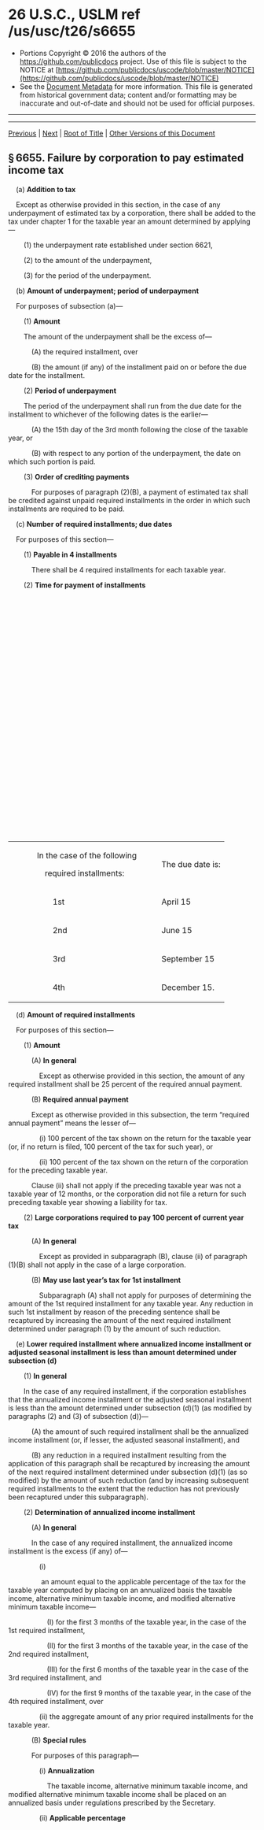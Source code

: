 ---
---

# 26 U.S.C., USLM ref /us/usc/t26/s6655

* Portions Copyright © 2016 the authors of the https://github.com/publicdocs project.
  Use of this file is subject to the NOTICE at [https://github.com/publicdocs/uscode/blob/master/NOTICE](https://github.com/publicdocs/uscode/blob/master/NOTICE)
* See the [Document Metadata](././../../../../../../..//README.md) for more information.
  This file is generated from historical government data; content and/or formatting may be inaccurate and out-of-date and should not be used for official purposes.

----------
----------

[Previous](./../../../../../../..//us/usc/t26/stF/ch68/schA/ptI/m__us_usc_t26_s6654.md) | [Next](./../../../../../../..//us/usc/t26/stF/ch68/schA/ptI/m__us_usc_t26_s6656.md) | [Root of Title](./../../../../../../../) | [Other Versions of this Document](https://publicdocs.github.io/go/links?ns=uslm&ref=%2Fus%2Fusc%2Ft26%2Fs6655)

## § 6655. Failure by corporation to pay estimated income tax

    (a) __Addition to tax__ 

    Except as otherwise provided in this section, in the case of any underpayment of estimated tax by a corporation, there shall be added to the tax under chapter 1 for the taxable year an amount determined by applying—

        (1) the underpayment rate established under section 6621,

        (2) to the amount of the underpayment,

        (3) for the period of the underpayment.

    (b) __Amount of underpayment; period of underpayment__ 

    For purposes of subsection (a)—

        (1) __Amount__ 

        The amount of the underpayment shall be the excess of—

            (A) the required installment, over

            (B) the amount (if any) of the installment paid on or before the due date for the installment.

        (2) __Period of underpayment__ 

        The period of the underpayment shall run from the due date for the installment to whichever of the following dates is the earlier—

            (A) the 15th day of the 3rd month following the close of the taxable year, or

            (B) with respect to any portion of the underpayment, the date on which such portion is paid.

        (3) __Order of crediting payments__ 

            For purposes of paragraph (2)(B), a payment of estimated tax shall be credited against unpaid required installments in the order in which such installments are required to be paid.

    (c) __Number of required installments; due dates__ 

    For purposes of this section—

        (1) __Payable in 4 installments__ 

            There shall be 4 required installments for each taxable year.

        (2) __Time for payment of installments__ 

<table>

          <tr>

            <td> 

         In the case of the following

          required installments:  </td>

            <td> 

        The due date is:  </td>

  </tr>

          <tr>

            <td> 

           1st  </td>

            <td> 

        April 15    </td>

  </tr>

          <tr>

            <td> 

           2nd  </td>

            <td> 

        June 15    </td>

  </tr>

          <tr>

            <td> 

           3rd  </td>

            <td> 

        September 15    </td>

  </tr>

          <tr>

            <td> 

           4th  </td>

            <td> 

        December 15.  </td>

  </tr>

        </table>

    (d) __Amount of required installments__ 

    For purposes of this section—

        (1) __Amount__ 

            (A) __In general__ 

                Except as otherwise provided in this section, the amount of any required installment shall be 25 percent of the required annual payment.

            (B) __Required annual payment__ 

            Except as otherwise provided in this subsection, the term “required annual payment” means the lesser of—

                (i) 100 percent of the tax shown on the return for the taxable year (or, if no return is filed, 100 percent of the tax for such year), or

                (ii) 100 percent of the tax shown on the return of the corporation for the preceding taxable year.

            Clause (ii) shall not apply if the preceding taxable year was not a taxable year of 12 months, or the corporation did not file a return for such preceding taxable year showing a liability for tax.

        (2) __Large corporations required to pay 100 percent of current year tax__ 

            (A) __In general__ 

                Except as provided in subparagraph (B), clause (ii) of paragraph (1)(B) shall not apply in the case of a large corporation.

            (B) __May use last year’s tax for 1st installment__ 

                Subparagraph (A) shall not apply for purposes of determining the amount of the 1st required installment for any taxable year. Any reduction in such 1st installment by reason of the preceding sentence shall be recaptured by increasing the amount of the next required installment determined under paragraph (1) by the amount of such reduction.

    (e) __Lower required installment where annualized income installment or adjusted seasonal installment is less than amount determined under subsection (d)__ 

        (1) __In general__ 

        In the case of any required installment, if the corporation establishes that the annualized income installment or the adjusted seasonal installment is less than the amount determined under subsection (d)(1) (as modified by paragraphs (2) and (3) of subsection (d))—

            (A) the amount of such required installment shall be the annualized income installment (or, if lesser, the adjusted seasonal installment), and

            (B) any reduction in a required installment resulting from the application of this paragraph shall be recaptured by increasing the amount of the next required installment determined under subsection (d)(1) (as so modified) by the amount of such reduction (and by increasing subsequent required installments to the extent that the reduction has not previously been recaptured under this subparagraph).

        (2) __Determination of annualized income installment__ 

            (A) __In general__ 

            In the case of any required installment, the annualized income installment is the excess (if any) of—

                (i)

                 an amount equal to the applicable percentage of the tax for the taxable year computed by placing on an annualized basis the taxable income, alternative minimum taxable income, and modified alternative minimum taxable income—

                    (I) for the first 3 months of the taxable year, in the case of the 1st required installment,

                    (II) for the first 3 months of the taxable year, in the case of the 2nd required installment,

                    (III) for the first 6 months of the taxable year in the case of the 3rd required installment, and

                    (IV) for the first 9 months of the taxable year, in the case of the 4th required installment, over

                (ii) the aggregate amount of any prior required installments for the taxable year.

            (B) __Special rules__ 

            For purposes of this paragraph—

                (i) __Annualization__ 

                    The taxable income, alternative minimum taxable income, and modified alternative minimum taxable income shall be placed on an annualized basis under regulations prescribed by the Secretary.

                (ii) __Applicable percentage__ 

<table>

                  <tr>

                    <td>  In the case of the following  </td>

                    <td> The applicable  </td>

  </tr>

                  <tr>

                    <td>   required installments:  </td>

                    <td> percentage is:  </td>

  </tr>

                  <tr>

                    <td>    1st  </td>

                    <td>   25     </td>

  </tr>

                  <tr>

                    <td>    2nd  </td>

                    <td>   50     </td>

  </tr>

                  <tr>

                    <td>    3rd  </td>

                    <td>   75     </td>

  </tr>

                  <tr>

                    <td>    4th  </td>

                    <td>   100.      </td>

  </tr>

                </table>

                (iii) __Modified alternative minimum taxable income__ 

                    The term “modified alternative minimum taxable income” has the meaning given to such term by section 59A(b).

            (C) __Election for different annualization periods__ 

                (i)

                 If the taxpayer makes an election under this clause—

                    (I) subclause (I) of subparagraph (A)(i) shall be applied by substituting “2 months” for “3 months”,

                    (II) subclause (II) of subparagraph (A)(i) shall be applied by substituting “4 months” for “3 months”,

                    (III) subclause (III) of subparagraph (A)(i) shall be applied by substituting “7 months” for “6 months”, and

                    (IV) subclause (IV) of subparagraph (A)(i) shall be applied by substituting “10 months” for “9 months”.

                (ii)

                 If the taxpayer makes an election under this clause—

                    (I) subclause (II) of subparagraph (A)(i) shall be applied by substituting “5 months” for “3 months”,

                    (II) subclause (III) of subparagraph (A)(i) shall be applied by substituting “8 months” for “6 months”, and

                    (III) subclause (IV) of subparagraph (A)(i) shall be applied by substituting “11 months” for “9 months”.

                (iii) An election under clause (i) or (ii) shall apply to the taxable year for which made and such an election shall be effective only if made on or before the date required for the payment of the first required installment for such taxable year.

        (3) __Determination of adjusted seasonal installment__ 

            (A) __In general__ 

            In the case of any required installment, the amount of the adjusted seasonal installment is the excess (if any) of—

                (i) 100 percent of the amount determined under subparagraph (C), over

                (ii) the aggregate amount of all prior required installments for the taxable year.

            (B) __Limitation on application of paragraph__ 

                This paragraph shall apply only if the base period percentage for any 6 consecutive months of the taxable year equals or exceeds 70 percent.

            (C) __Determination of amount__ 

            The amount determined under this subparagraph for any installment shall be determined in the following manner—

                (i) take the taxable income for all months during the taxable year preceding the filing month,

                (ii) divide such amount by the base period percentage for all months during the taxable year preceding the filing month,

                (iii) determine the tax on the amount determined under clause (ii), and

                (iv) multiply the tax computed under clause (iii) by the base period percentage for the filing month and all months during the taxable year preceding the filing month.

            (D) __Definitions and special rules__ 

            For purposes of this paragraph—

                (i) __Base period percentage__ 

                    The base period percentage for any period of months shall be the average percent which the taxable income for the corresponding months in each of the 3 preceding taxable years bears to the taxable income for the 3 preceding taxable years.

                (ii) __Filing month__ 

                    The term “filing month” means the month in which the installment is required to be paid.

                (iii) __Reorganization, etc.__ 

                    The Secretary may by regulations provide for the determination of the base period percentage in the case of reorganizations, new corporations, and other similar circumstances.

        (4) __Treatment of subpart F and section 936 income__ 

            (A) __In general__ 

                Any amounts required to be included in gross income under section 936(h) or 951(a) (and credits properly allocable thereto) shall be taken into account in computing any annualized income installment under paragraph (2) in a manner similar to the manner under which partnership income inclusions (and credits properly allocable thereto) are taken into account.

            (B) __Prior year safe harbor__ 

                (i) __In general__ 

                If a taxpayer elects to have this subparagraph apply for any taxable year—

                    (I) subparagraph (A) shall not apply, and

                    (II) for purposes of computing any annualized income installment for such taxable year, the taxpayer shall be treated as having received ratably during such taxable year items of income and credit described in subparagraph (A) in an amount equal to 115 percent of the amount of such items shown on the return of the taxpayer for the preceding taxable year (the second preceding taxable year in the case of the first and second required installments for such taxable year).

                (ii) __Special rule for noncontrolling shareholder__ 

                    (I) __In general__ 

                        If a taxpayer making the election under clause (i) is a noncontrolling shareholder of a corporation, clause (i)(II) shall be applied with respect to items of such corporation by substituting “100 percent” for “115 percent”.

                    (II) __Noncontrolling shareholder__ 

                        For purposes of subclause (I), the term “noncontrolling shareholder” means, with respect to any corporation, a shareholder which (as of the beginning of the taxable year for which the installment is being made) does not own (within the meaning of section 958(a)), and is not treated as owning (within the meaning of section 958(b)), more than 50 percent (by vote or value) of the stock in the corporation.

        (5) __Treatment of certain REIT dividends__ 

            (A) __In general__ 

                Any dividend received from a closely held real estate investment trust by any person which owns (after application of subsection (d)(5) of section 856) 10 percent or more (by vote or value) of the stock or beneficial interests in the trust shall be taken into account in computing annualized income installments under paragraph (2) in a manner similar to the manner under which partnership income inclusions are taken into account.

            (B) __Closely held REIT__ 

                For purposes of subparagraph (A), the term “closely held real estate investment trust” means a real estate investment trust with respect to which 5 or fewer persons own (after application of subsection (d)(5) of section 856) 50 percent or more (by vote or value) of the stock or beneficial interests in the trust.

    (f) __Exception where tax is small amount__ 

        No addition to tax shall be imposed under subsection (a) for any taxable year if the tax shown on the return for such taxable year (or, if no return is filed, the tax) is less than $500.

    (g) __Definitions and special rules__ 

        (1) __Tax__ 

        For purposes of this section, the term “tax” means the excess of—

            (A)

             the sum of—

                (i) the tax imposed by section 11 or 1201(a), or subchapter L of chapter 1, whichever applies,

                (ii) the tax imposed by section 55,

                (iii) the tax imposed by section 59A, plus

                (iv) the tax imposed by section 887, over

            (B) the credits against tax provided by part IV of subchapter A of chapter 1.

            For purposes of the preceding sentence, in the case of a foreign corporation subject to taxation under section 11 or 1201(a), or under subchapter L of chapter 1, the tax imposed by section 881 shall be treated as a tax imposed by section 11.

        (2) __Large corporation__ 

            (A) __In general__ 

                For purposes of this section, the term “large corporation” means any corporation if such corporation (or any predecessor corporation) had taxable income of $1,000,000 or more for any taxable year during the testing period.

            (B) __Rules for applying subparagraph (A)__ 

                (i) __Testing period__ 

                    For purposes of subparagraph (A), the term “testing period” means the 3 taxable years immediately preceding the taxable year involved.

                (ii) __Members of controlled group__ 

                    For purposes of applying subparagraph (A) to any taxable year in the testing period with respect to corporations which are component members of a controlled group of corporations for such taxable year, the $1,000,000 amount specified in subparagraph (A) shall be divided among such members under rules similar to the rules of section 1561.

                (iii) __Certain carrybacks and carryovers not taken into account__ 

                    For purposes of subparagraph (A), taxable income shall be determined without regard to any amount carried to the taxable year under section 172 or 1212(a).

        (3) __Certain tax-exempt organizations__ 

        For purposes of this section—

            (A) Any organization subject to the tax imposed by section 511, and any private foundation, shall be treated as a corporation subject to tax under section 11.

            (B) Any tax imposed by section 511, and any tax imposed by section 1 or 4940 on a private foundation, shall be treated as a tax imposed by section 11.

            (C) Any reference to taxable income shall be treated as including a reference to unrelated business taxable income or net investment income (as the case may be).

            In the case of any organization described in subparagraph (A), subsection (b)(2)(A) shall be applied by substituting “5th month” for “3rd month”, subsection (e)(2)(A) shall be applied by substituting “2 months” for “3 months” in clause (i)(I), the election under clause (i) of subsection (e)(2)(C) may be made separately for each installment, and clause (ii) of subsection (e)(2)(C) shall not apply. In the case of a private foundation, subsection (c)(2) shall be applied by substituting “May 15” for “April 15”.

        (4) __Application of section to certain taxes imposed on S corporations__ 

        In the case of an S corporation, for purposes of this section—

            (A)

             The following taxes shall be treated as imposed by section 11:

                (i) The tax imposed by section 1374(a) (or the corresponding provisions of prior law).

                (ii) The tax imposed by section 1375(a).

                (iii) Any tax for which the S corporation is liable by reason of section 1371(d)(2).

            (B) Paragraph (2) of subsection (d) shall not apply.

            (C)

             Clause (ii) of subsection (d)(1)(B) shall be applied as if it read as follows:

                “(ii)

                 the sum of—

                    “(I) the amount determined under clause (i) by only taking into account the taxes referred to in clauses (i) and (iii) of subsection (g)(4)(A), and

                    “(II) 100 percent of the tax imposed by section 1375(a) which was shown on the return of the corporation for the preceding taxable year.”

            (D) The requirement in the last sentence of subsection (d)(1)(B) that the return for the preceding taxable year show a liability for tax shall not apply.

            (E) Any reference in subsection (e) to taxable income shall be treated as including a reference to the net recognized built-in gain or the excess passive income (as the case may be).

    (h) __Excessive adjustment under section 6425__ 

        (1) __Addition to tax__ 

            If the amount of an adjustment under section 6425 made before the 15th day of the 3rd month following the close of the taxable year is excessive, there shall be added to the tax under chapter 1 for the taxable year an amount determined at the underpayment rate established under section 6621 upon the excessive amount from the date on which the credit is allowed or the refund is paid to such 15th day.

        (2) __Excessive amount__ 

        For purposes of paragraph (1), the excessive amount is equal to the amount of the adjustment or (if smaller) the amount by which—

            (A) the income tax liability (as defined in section 6425(c)) for the taxable year as shown on the return for the taxable year, exceeds

            (B) the estimated income tax paid during the taxable year, reduced by the amount of the adjustment.

    (i) __Fiscal years and short years__ 

        (1) __Fiscal years__ 

            In applying this section to a taxable year beginning on any date other than January 1, there shall be substituted, for the months specified in this section, the months which correspond thereto.

        (2) __Short taxable year__ 

            This section shall be applied to taxable years of less than 12 months in accordance with regulations prescribed by the Secretary.

    (j) __Regulations__ 

        The Secretary shall prescribe such regulations as may be necessary to carry out the purposes of this section.

([Aug. 16, 1954, ch. 736][/us/act/1954-08-16/ch736], [68A Stat. 825][/us/stat/68A/825]; [Pub. L. 88–272, title I, § 122(c)][/us/pl/88/272/s122/c], Feb. 26, 1964, [78 Stat. 28][/us/stat/78/28]; [Pub. L. 90–364, title I, § 103(c)][/us/pl/90/364/s103/c], (d)(2), (e)(1), June 28, 1968, [82 Stat. 262][/us/stat/82/262], 264; [Pub. L. 93–625, § 7(c)][/us/pl/93/625/s7/c], Jan. 3, 1975, [88 Stat. 2115][/us/stat/88/2115]; [Pub. L. 94–455, title XIX, § 1906(b)(3)(A)][/us/pl/94/455/s1906/b/3/A]–(C)(i), (13)(A), Oct. 4, 1976, [90 Stat. 1833][/us/stat/90/1833], 1834; [Pub. L. 95–600, title III, § 301(b)(20)(B)][/us/pl/95/600/s301/b/20/B], Nov. 6, 1978, [92 Stat. 2824][/us/stat/92/2824]; [Pub. L. 96–499, title XI, § 1111(a)][/us/pl/96/499/s1111/a], (b), Dec. 5, 1980, [94 Stat. 2681][/us/stat/94/2681], 2682; [Pub. L. 97–34, title VI, § 601(a)(6)(B)][/us/pl/97/34/s601/a/6/B], title VII, § 731(a), (b), Aug. 13, 1981, [95 Stat. 336][/us/stat/95/336], 346, 347; [Pub. L. 97–248, title II, § 234(a)][/us/pl/97/248/s234/a], (c), (d), Sept. 3, 1982, [96 Stat. 503][/us/stat/96/503], 504; [Pub. L. 97–448, title II, § 201(j)(4)][/us/pl/97/448/s201/j/4], Jan. 12, 1983, [96 Stat. 2396][/us/stat/96/2396]; [Pub. L. 99–499, title V, § 516(b)(4)(D)][/us/pl/99/499/s516/b/4/D], Oct. 17, 1986, [100 Stat. 1771][/us/stat/100/1771]; [Pub. L. 99–514, title VII, § 701(d)(3)][/us/pl/99/514/s701/d/3], title XV, § 1511(c)(15), Oct. 22, 1986, [100 Stat. 2342][/us/stat/100/2342], 2745; [Pub. L. 100–203, title X, § 10301(a)][/us/pl/100/203/s10301/a], Dec. 22, 1987, [101 Stat. 1330–424][/us/stat/101/1330-424]; [Pub. L. 100–418, title I, § 1941(b)(6)(B)][/us/pl/100/418/s1941/b/6/B], Aug. 23, 1988, [102 Stat. 1324][/us/stat/102/1324]; [Pub. L. 100–647, title II, § 2004(r)][/us/pl/100/647/s2004/r], title V, § 5001(a), Nov. 10, 1988, [102 Stat. 3609][/us/stat/102/3609], 3660; [Pub. L. 101–239, title VII][/us/pl/101/239], §§ 7209(a), 7822(a), Dec. 19, 1989, [103 Stat. 2338][/us/stat/103/2338], 2424; [Pub. L. 101–508, title XI, § 11704(a)(28)][/us/pl/101/508/s11704/a/28], Nov. 5, 1990, [104 Stat. 1388–519][/us/stat/104/1388-519]; [Pub. L. 102–227, title II, § 201(a)][/us/pl/102/227/s201/a], (b), Dec. 11, 1991, [105 Stat. 1689][/us/stat/105/1689]; [Pub. L. 102–244, § 3(a)][/us/pl/102/244/s3/a], Feb. 7, 1992, [106 Stat. 4][/us/stat/106/4]; [Pub. L. 102–318, title V, § 512(a)][/us/pl/102/318/s512/a], (b), July 3, 1992, [106 Stat. 300][/us/stat/106/300]; [Pub. L. 103–66, title XIII, § 13225(a)][/us/pl/103/66/s13225/a], (b), Aug. 10, 1993, [107 Stat. 486][/us/stat/107/486]; [Pub. L. 103–465, title VII, § 711(a)][/us/pl/103/465/s711/a], Dec. 8, 1994, [108 Stat. 4998][/us/stat/108/4998]; [Pub. L. 104–188, title I, § 1703(h)][/us/pl/104/188/s1703/h], Aug. 20, 1996, [110 Stat. 1876][/us/stat/110/1876]; [Pub. L. 105–34, title XIV, § 1461(a)][/us/pl/105/34/s1461/a], Aug. 5, 1997, [111 Stat. 1057][/us/stat/111/1057]; [Pub. L. 106–170, title V, § 571(a)][/us/pl/106/170/s571/a], Dec. 17, 1999, [113 Stat. 1950][/us/stat/113/1950]; [Pub. L. 106–554, § 1(a)(7)][/us/pl/106/554/s1/a/7] \[title III, § 319(21)\], Dec. 21, 2000, [114 Stat. 2763][/us/stat/114/2763], 2763A–647.)

 __Amendments__ 

    2000—Subsec. (e)(5)(A), (B). [Pub. L. 106–554][/us/pl/106/554] substituted “subsection (d)(5)” for “subsections (d)(5) and (l)(3)(B)”.

    1999—Subsec. (e)(5). [Pub. L. 106–170][/us/pl/106/170] added par. (5).

    1997—Subsec. (g)(3). [Pub. L. 105–34][/us/pl/105/34] inserted at end “In the case of a private foundation, subsection (c)(2) shall be applied by substituting ‘May 15’ for ‘April 15’.”

    1996—Subsec. (g)(3). [Pub. L. 104–188, § 1703(h)][/us/pl/104/188/s1703/h], in closing provisions, substituted “, subsection (e)(2)(A) shall be applied by substituting ‘2 months’ for ‘3 months’ in clause (i)(I), the election under clause (i) of subsection (e)(2)(C) may be made separately for each installment, and clause (ii) of subsection (e)(2)(C) shall not apply.” for “, and, except in the case of an election under subsection (e)(2)(C), subsection (e)(2)(A) shall be applied by substituting ‘2 months’ for ‘3 months’ and in clause (i)(I), by substituting ‘4 months’ for ‘5 months’ in clause (i)(II), by substituting ‘7 months’ for ‘8 months’ in clause (i)(III), and by substituting ‘10 months’ for ‘11 months’ in clause (i)(IV).”

    1994—Subsec. (e)(4). [Pub. L. 103–465][/us/pl/103/465] added par. (4).

    1993—Subsec. (d)(1)(B)(i). [Pub. L. 103–66, § 13225(a)(1)][/us/pl/103/66/s13225/a/1], substituted “100 percent” for “91 percent” in two places.

    Subsec. (d)(2). [Pub. L. 103–66, § 13225(a)(2)(A)(ii)][/us/pl/103/66/s13225/a/2/A/ii], substituted “100 percent” for “91 percent” in heading.

    Subsec. (d)(3). [Pub. L. 103–66, § 13225(a)(2)(A)(i)][/us/pl/103/66/s13225/a/2/A/i], struck out heading and text of par. (3). Text read as follows: “In the case of any taxable year beginning after June 30, 1992, and before 1997—

    “(A) paragraph (1)(B)(i) and subsection (e)(3)(A)(i) shall be applied by substituting ‘97 percent’ for ‘91 percent’ each place it appears, and

    “(B) the table contained in subsection (e)(2)(B)(ii) shall be applied by substituting ‘24.25’, ‘48.50’, ‘72.75’, and ‘97’ for ‘22.75’, ‘45.50’, ‘68.25’, and ‘91.00’, respectively.”

    Subsec. (e)(2)(A)(i)(II). [Pub. L. 103–66, § 13225(b)(1)(A)][/us/pl/103/66/s13225/b/1/A], struck out “or for the first 5 months” after “3 months”.

    Subsec. (e)(2)(A)(i)(III). [Pub. L. 103–66, § 13225(b)(1)(B)][/us/pl/103/66/s13225/b/1/B], struck out “or for the first 8 months” after “6 months”.

    Subsec. (e)(2)(A)(i)(IV). [Pub. L. 103–66, § 13225(b)(1)(C)][/us/pl/103/66/s13225/b/1/C], struck out “or for the first 11 months” after “9 months”.

    Subsec. (e)(2)(B)(ii). [Pub. L. 103–66, § 13225(a)(2)(B)][/us/pl/103/66/s13225/a/2/B], in table, substituted applicable percentages of 25, 50, 75, and 100 for 22.75, 45.50, 68.25, and 91.00, respectively, in 1st, 2nd, 3rd, and 4th installments.

    Subsec. (e)(2)(C). [Pub. L. 103–66, § 13225(b)(2)][/us/pl/103/66/s13225/b/2], added subpar. (C).

    Subsec. (e)(3)(A)(i). [Pub. L. 103–66, § 13225(a)(2)(C)][/us/pl/103/66/s13225/a/2/C], substituted “100 percent” for “91 percent”.

    Subsec. (g)(3). [Pub. L. 103–66, § 13225(b)(3)][/us/pl/103/66/s13225/b/3], substituted “and, except in the case of an election under subsection (e)(2)(C), subsection (e)(2)(A)” for “and subsection (e)(2)(A)” in last sentence.

    1992—Subsec. (d)(1)(B)(i). [Pub. L. 102–318, § 512(a)(1)][/us/pl/102/318/s512/a/1], substituted “91 percent” for “90 percent” in two places.

    Subsec. (d)(2). [Pub. L. 102–318, § 512(a)(2)][/us/pl/102/318/s512/a/2], substituted “91 percent” for “90 percent” in heading.

    Subsec. (d)(3). [Pub. L. 102–318, § 512(a)(3)][/us/pl/102/318/s512/a/3], added par. (3) and struck out former par. (3) which related to temporary increase in amount of installment method based on current tax year for taxable years beginning after 1991 and before 1997.

    Subsec. (d)(3)(A). [Pub. L. 102–244][/us/pl/102/244], amended table generally, substituting a single entry “1993 through 1996 . . . . . 95” for former arrangement under which years after 1992 were covered by two table entries: “1993 or 1994 . . . . . 94” and “1995 or 1996 . . . . . 95”.

    Subsec. (e)(2)(B)(ii). [Pub. L. 102–318, § 512(b)(1)][/us/pl/102/318/s512/b/1], in table, substituted applicable percentages of 22.75, 45.50, 68.25, and 91.00 for 22.5, 45, 67.5, and 90, respectively, in 1st, 2nd, 3rd and 4th installments.

    Subsec. (e)(3)(A)(i). [Pub. L. 102–318, § 512(b)(2)][/us/pl/102/318/s512/b/2], substituted “91 percent” for “90 percent”.

    1991—Subsec. (d)(3). [Pub. L. 102–227, § 201(a)][/us/pl/102/227/s201/a], added par. (3).

    Subsec. (e)(1). [Pub. L. 102–227, § 201(b)][/us/pl/102/227/s201/b], substituted “paragraphs (2) and (3) of subsection (d)” for “subsection (d)(2)”.

    1990—Subsec. (g)(3). [Pub. L. 101–508][/us/pl/101/508] inserted a period at end of last sentence.

    1989—Subsec. (e)(1). [Pub. L. 101–239, § 7822(a)][/us/pl/101/239/s7822/a], substituted “under subsection (d)(1)” for “under section (d)(1)”.

    Subsec. (g)(4). [Pub. L. 101–239, § 7209(a)][/us/pl/101/239/s7209/a], added par. (4).

    1988—Subsec. (e)(1). [Pub. L. 100–647, § 5001(a)][/us/pl/100/647/s5001/a], struck out at end “A reduction shall be treated as recaptured for purposes of subparagraph (B) if 90 percent of the reduction is recaptured.”

    Subsec. (g)(1)(B). [Pub. L. 100–418][/us/pl/100/418] amended subpar. (B) generally. Prior to amendment, subpar. (B) read as follows: “the sum of—

    “(i) the credits against tax provided by part IV of subchapter A of chapter 1, plus

    “(ii) to the extent allowed under regulations prescribed by the Secretary, any overpayment of the tax imposed by section 4986 (determined without regard to section 4995(a)(4)(B)).”

    Subsec. (g)(3). [Pub. L. 100–647, § 2004(r)][/us/pl/100/647/s2004/r], inserted last sentence, and struck out former last sentence which read as follows: “In the case of any organization described in subparagraph (A), subsection (b)(2)(A) shall be applied by substituting ‘5th month’ for ‘3rd month’.”

    1987—[Pub. L. 100–203][/us/pl/100/203] amended section generally, revising and restating as subsecs. (a) to (j) provisions of former subsecs. (a) to (i).

    1986—Subsec. (a)(1). [Pub. L. 99–514, § 1511(c)(15)][/us/pl/99/514/s1511/c/15], substituted “the underpayment rate established under section 6621” for “the rate established under section 6621”.

    Subsec. (f)(1). [Pub. L. 99–514, § 701(d)(3)][/us/pl/99/514/s701/d/3], amended par. (1) generally, restating existing provisions in subpar. (A) and adding subpar. (B).

    [Pub. L. 99–499][/us/pl/99/499] amended subsec. (f)(1), as amended by the Tax Reform Act of 1986 ([Pub. L. 99–514][/us/pl/99/514]), by striking out “plus” at end of subpar. (A), substituting “plus” for “over” at end of subpar. (B), and adding subpar. (C).

    1983—Subsec. (f)(2)(B). [Pub. L. 97–448][/us/pl/97/448] amended subpar. (B) generally. Prior to amendment, subpar. (B) read as follows: “to the extent allowed under regulations prescribed by the Secretary, any amount which is treated under section 6429 as an overpayment of the tax imposed by section 4986”. Notwithstanding directory language that amendment be made to subsec. (e)(2)(B), the amendment was executed to subsec. (f)(2)(B) to reflect the probable intent of Congress, the intervening redesignation of subsec. (e) as (f) by [Pub. L. 97–248][/us/pl/97/248], and the retrospective effect of the amendment as provided by section 203(a), (b) of [Pub. L. 97–448][/us/pl/97/448], set out as an Effective Date of 1983 Amendment note under [section 4988 of this title][/us/usc/t26/s4988].

    1982—Subsec. (a). [Pub. L. 97–248, § 234(c)][/us/pl/97/248/s234/c], in heading substituted “Addition to tax” for “Addition to the tax”, in provisions preceding par. (1) inserted reference to subsec. (e) as an exception and struck out “estimated” before “tax”, designated existing provisions as par. (1), and in par. (1) as so designated struck out parenthetical reference to subsecs. (b) and (c) for determination of the amount of the underpayment and the period of the underpayment, respectively, and added par. (2).

    Subsec. (b)(1). [Pub. L. 97–248, § 234(a)(1)][/us/pl/97/248/s234/a/1], substituted “90” for “80” wherever appearing.

    Subsec. (d)(3)(A). [Pub. L. 97–248, § 234(a)(2)][/us/pl/97/248/s234/a/2], substituted “90” for “80”.

    Subsec. (e). [Pub. L. 97–248, § 234(d)(1)][/us/pl/97/248/s234/d/1], added subsec. (e). Former subsec. (e) redesignated (f).

    Subsec. (f). [Pub. L. 97–248, § 234(d)][/us/pl/97/248/s234/d], redesignated former subsec. (e) as (f) and substituted references to subsecs. (e) and (i) for references to subsec. (h). Former subsec. (f) redesignated (g).

    Subsecs. (g) to (i). [Pub. L. 97–248, § 234(d)(1)][/us/pl/97/248/s234/d/1], redesignated former subsecs. (f) to (h) as (g) to (i), respectively.

    1981—Subsec. (e)(2). [Pub. L. 97–34, § 601(a)(6)(B)][/us/pl/97/34/s601/a/6/B], inserted “the sum of—”, designated existing provisions as subpar. (A), inserted at end of subpar. (A) “, plus”, and added subpar. (B).

    Subsec. (h). [Pub. L. 97–34, § 731(a)][/us/pl/97/34/s731/a], (b), substituted in heading “minimum percentage” for “at least 60 percent” and provisions of par. (1) respecting minimum percentage, for provisions respecting in the case of a large corporation, the amount treated as the estimated tax for the taxable year under paragraphs (1) and (2) of subsection (d) shall in no event be less than 60 percent of the tax shown on the return for the taxable year, or if no return was filed, the tax for such year.

    1980—Subsec. (e). [Pub. L. 96–499, § 1111(b)][/us/pl/96/499/s1111/b], substituted “subsections (b), (d), and (h)” for “subsections (b) and (d)”.

    Subsec. (h). [Pub. L. 96–499, § 1111(a)][/us/pl/96/499/s1111/a], added subsec. (h).

    1978—Subsec. (e). [Pub. L. 95–600][/us/pl/95/600] struck out provisions relating to the corporation’s temporary estimated tax exemption.

    1976—Subsec. (e)(1)(B). [Pub. L. 94–455, § 1906(b)(3)(A)][/us/pl/94/455/s1906/b/3/A], struck out in cl. (ii) “after December 31, 1967, and” after “taxable year beginning” and struck out cl. (iii) which related to the case of a taxable year beginning after Dec. 31, 1967, and before Jan. 1, 1972, the amount of the corporation’s transitional exemption for such year.

    Subsec. (e)(2)(B). [Pub. L. 94–455, § 1906(b)(3)(B)][/us/pl/94/455/s1906/b/3/B], substituted “clause (ii)” for “clauses (ii) and (iii)”.

    Subsec. (e)(3), (4). [Pub. L. 94–455, § 1906(b)(3)(C)(i)][/us/pl/94/455/s1906/b/3/C/i], redesignated par. (4) as (3). Former par. (3), which related to the computation of a corporation’s transitional exemption, was struck out.

    Subsec. (f). [Pub. L. 94–455, § 1906(b)(13)(A)][/us/pl/94/455/s1906/b/13/A], struck out “or his delegate” after “Secretary”.

    1975—Subsecs. (a), (g)(1). [Pub. L. 93–625][/us/pl/93/625] substituted “an annual rate established under section 6621” for “the rate of 6 percent per annum”.

    1968—Subsec. (b)(1). [Pub. L. 90–364, § 103(c)(1)][/us/pl/90/364/s103/c/1], substituted “80 percent” for “70 percent”.

    Subsec. (d)(1). [Pub. L. 90–364, § 103(e)(1)][/us/pl/90/364/s103/e/1], struck out “reduced by $100,000” after “The tax shown on the return of the corporation for the preceding taxable year”.

    Subsec. (d)(3)(A). [Pub. L. 90–364, § 103(c)(1)][/us/pl/90/364/s103/c/1], substituted “80 percent” for “70 percent”.

    Subsec. (e). [Pub. L. 90–364, § 103(c)(2)][/us/pl/90/364/s103/c/2], designated existing provisions as par. (1) under a heading “In general”, in such redesignated par. (1) substituted “For purposes of subsections (b) and (d)” for “For purposes of subsections (b), (d)(2), and (d)(3)” in introductory text, redesignated as subpar. (A) former par. (1) and as subpar. (B) former par. (2), struck out reference to $100,000 as one factor in the sum required for redesignated subpar. (B) and added cls. (ii) and (iii), and added pars. (2), (3), and (4) under headings “Temporary estimated tax exemption”, “Transitional exemption”, and “Special rule for subsection (d)(1) and (2)” respectively.

    Subsec. (g). [Pub. L. 90–364, § 103(d)(2)][/us/pl/90/364/s103/d/2], added subsec. (g).

    1964—Subsec. (c)(2). [Pub. L. 88–272, § 122(c)(1)][/us/pl/88/272/s122/c/1], substituted “any installment date” and “such installment date” for “the 15th day of the 12th month”.

    Subsec. (d)(3). [Pub. L. 88–272, § 122(c)(2)][/us/pl/88/272/s122/c/2], redesignated cls. (A)(i) and (ii) as (A)(iii) and (iv), respectively, added cls. (A)(i) and (ii), and substituted “(3, 5, 6, 8, 9,)” for “(6 or 8, or 9)” in subpar. (B)(ii).

 __Effective Date of 1999 Amendment__ 

[Pub. L. 106–170, title V, § 571(b)][/us/pl/106/170/s571/b], Dec. 17, 1999, [113 Stat. 1951][/us/stat/113/1951], provided that: 

> “The amendment made by subsection (a) \[amending this section\] shall apply to estimated tax payments due on or after December 15, 1999.”

 __Effective Date of 1997 Amendment__ 

[Pub. L. 105–34, title XIV, § 1461(b)][/us/pl/105/34/s1461/b], Aug. 5, 1997, [111 Stat. 1057][/us/stat/111/1057], provided that: 

> “The amendment made by subsection (a) \[amending this section\] shall apply for purposes of determining underpayments of estimated tax for taxable years beginning after the date of the enactment of this Act \[Aug. 5, 1997\].”

 __Effective Date of 1996 Amendment__ 

    Amendment by [Pub. L. 104–188][/us/pl/104/188] effective as if included in the provision of the Revenue Reconciliation Act of 1993, [Pub. L. 103–66][/us/pl/103/66], §§ 13001–13444, to which such amendment relates, see section 1703(o) of [Pub. L. 104–188][/us/pl/104/188], set out as a note under [section 39 of this title][/us/usc/t26/s39].

 __Effective Date of 1994 Amendment__ 

    Amendment by [Pub. L. 103–465][/us/pl/103/465] applicable for purposes of determining underpayments of estimated tax for taxable years beginning after Dec. 31, 1994, see [section 711(c) of Pub. L. 103–465][/us/pl/103/465/s711/c], set out as a note under [section 6654 of this title][/us/usc/t26/s6654].

 __Effective Date of 1993 Amendment__ 

[Pub. L. 103–66, title XIII, § 13225(c)][/us/pl/103/66/s13225/c], Aug. 10, 1993, [107 Stat. 487][/us/stat/107/487], provided that: 

> “The amendments made by this section \[amending this section\] shall apply to taxable years beginning after December 31, 1993.”

 __Effective Date of 1992 Amendments__ 

[Pub. L. 102–318, title V, § 512(c)][/us/pl/102/318/s512/c], July 3, 1992, [106 Stat. 300][/us/stat/106/300], provided that: 

> “The amendments made by this section \[amending this section\] shall apply to taxable years beginning after June 30, 1992.”

[Pub. L. 102–244, § 3(b)][/us/pl/102/244/s3/b], Feb. 7, 1992, [106 Stat. 4][/us/stat/106/4], provided that: 

> “The amendment made by subsection (a) \[amending this section\] shall apply to taxable years beginning after December 31, 1992.”

 __Effective Date of 1991 Amendment__ 

[Pub. L. 102–227, title II, § 201(c)][/us/pl/102/227/s201/c], Dec. 11, 1991, [105 Stat. 1690][/us/stat/105/1690], provided that: 

> “The amendments made by subsection (a) \[amending this section\] shall apply to taxable years beginning after December 31, 1991.”

 __Effective Date of 1989 Amendment__ 

[Pub. L. 101–239, title VII, § 7209(b)][/us/pl/101/239/s7209/b], Dec. 19, 1989, [103 Stat. 2339][/us/stat/103/2339], provided that: 

> “The amendment made by subsection (a) \[amending this section\] shall apply to taxable years beginning after December 31, 1989.”

    Amendment by [section 7822(a) of Pub. L. 101–239][/us/pl/101/239/s7822/a] effective as if included in the provision of the Revenue Act of 1987, [Pub. L. 100–203, title X][/us/pl/100/203], to which such amendment relates, see [section 7823 of Pub. L. 101–239][/us/pl/101/239/s7823], set out as a note under [section 26 of this title][/us/usc/t26/s26].

 __Effective Date of 1988 Amendments__ 

    Amendment by [section 2004(r) of Pub. L. 100–647][/us/pl/100/647/s2004/r] effective, except as otherwise provided, as if included in the provision of the Revenue Act of 1987, [Pub. L. 100–203, title X][/us/pl/100/203], to which such amendment relates, see [section 2004(u) of Pub. L. 100–647][/us/pl/100/647/s2004/u], set out as a note under [section 56 of this title][/us/usc/t26/s56].

[Pub. L. 100–647, title V, § 5001(b)][/us/pl/100/647/s5001/b], Nov. 10, 1988, [102 Stat. 3660][/us/stat/102/3660], provided that: 

> “The amendment made by subsection (a) \[amending this section\] shall apply to installments required to be made after December 31, 1988.”

    Amendment by [Pub. L. 100–418][/us/pl/100/418] applicable to crude oil removed from the premises on or after Aug. 23, 1988, see [section 1941(c) of Pub. L. 100–418][/us/pl/100/418/s1941/c], set out as a note under [section 164 of this title][/us/usc/t26/s164].

 __Effective Date of 1987 Amendment__ 

    Amendment by [Pub. L. 100–203][/us/pl/100/203] applicable to taxable years beginning after Dec. 31, 1987, see [section 10301(c) of Pub. L. 100–203][/us/pl/100/203/s10301/c], set out as a note under [section 585 of this title][/us/usc/t26/s585].

 __Effective Date of 1986 Amendments__ 

    Amendment by [section 701(d)(3) of Pub. L. 99–514][/us/pl/99/514/s701/d/3] applicable to taxable years beginning after Dec. 31, 1986, with certain exceptions and qualifications, see [section 701(f) of Pub. L. 99–514][/us/pl/99/514/s701/f], set out as an Effective Date note under [section 55 of this title][/us/usc/t26/s55].

    Amendment by [section 1511(c)(15) of Pub. L. 99–514][/us/pl/99/514/s1511/c/15] applicable for purposes of determining interest for periods after Dec. 31, 1986, see [section 1511(d) of Pub. L. 99–514][/us/pl/99/514/s1511/d], set out as a note under [section 47 of this title][/us/usc/t26/s47].

    Amendment by [Pub. L. 99–499][/us/pl/99/499] applicable to taxable years beginning after Dec. 31, 1986, see [section 516(c) of Pub. L. 99–499][/us/pl/99/499/s516/c], set out as a note under [section 26 of this title][/us/usc/t26/s26].

 __Effective Date of 1983 Amendment__ 

    Amendment by [Pub. L. 97–448][/us/pl/97/448] effective, except as otherwise provided, as if it had been included in the provision of the Crude Oil Windfall Profit Tax Act of 1980, [Pub. L. 96–223][/us/pl/96/223], to which such amendment relates, see section 203(a), (b) of [Pub. L. 97–448][/us/pl/97/448], set out as a note under [section 6652 of this title][/us/usc/t26/s6652].

 __Effective Date of 1982 Amendment__ 

[Pub. L. 97–248, title II, § 234(e)][/us/pl/97/248/s234/e], Sept. 3, 1982, [96 Stat. 505][/us/stat/96/505], provided that: 

> “The amendments made by this section \[amending this section and sections 832, 6081, 6152, and 6164 of this title\] shall apply to taxable years beginning after December 31, 1982.”

 __Effective Date of 1981 Amendment__ 

    Amendment by [section 601(a)(6)(B) of Pub. L. 97–34][/us/pl/97/34/s601/a/6/B] effective Jan. 1, 1980, see [section 601(c)(2) of Pub. L. 97–34][/us/pl/97/34/s601/c/2], set out as a note under [section 6654 of this title][/us/usc/t26/s6654].

[Pub. L. 97–34, title VII, § 731(c)][/us/pl/97/34/s731/c], Aug. 13, 1981, [95 Stat. 347][/us/stat/95/347], provided that: 

> “The amendments made by this section \[amending this section\] shall apply to taxable years beginning after December 31, 1981.”

 __Effective Date of 1980 Amendment__ 

[Pub. L. 96–499, title XI, § 1111(c)][/us/pl/96/499/s1111/c], Dec. 5, 1980, [94 Stat. 2682][/us/stat/94/2682], provided that: 

> “The amendments made by this section \[amending this section\] shall apply to taxable years beginning after December 31, 1980.”

 __Effective Date of 1978 Amendment__ 

    Amendment by [Pub. L. 95–600][/us/pl/95/600] applicable to taxable years beginning after Dec. 31, 1978, see [section 301(c) of Pub. L. 95–600][/us/pl/95/600/s301/c], set out as a note under [section 11 of this title][/us/usc/t26/s11].

 __Effective Date of 1976 Amendment__ 

    Amendment by section 1906(b)(3)(A)–(C)(i) of [Pub. L. 94–455][/us/pl/94/455] effective with respect to taxable years after Dec. 31, 1976, see [section 1906(d)(2) of Pub. L. 94–455][/us/pl/94/455/s1906/d/2], set out as a note under [section 6013 of this title][/us/usc/t26/s6013].

 __Effective Date of 1975 Amendment__ 

    Amendment by [Pub. L. 93–625][/us/pl/93/625] effective July 1, 1975, and applicable to amounts outstanding on such date or arising thereafter, see [section 7(e) of Pub. L. 93–625][/us/pl/93/625/s7/e], set out as an Effective Date note under [section 6621 of this title][/us/usc/t26/s6621].

 __Effective Date of 1968 Amendment__ 

    Amendment by [Pub. L. 90–364][/us/pl/90/364] applicable with respect to taxable years beginning after Dec. 31, 1967, except as provided by [section 104 of Pub. L. 90–364][/us/pl/90/364/s104], see [section 103(f) of Pub. L. 90–364][/us/pl/90/364/s103/f], set out as a note under [section 243 of this title][/us/usc/t26/s243].

 __Effective Date of 1964 Amendment__ 

    Amendment by [Pub. L. 88–272][/us/pl/88/272] effective, except for purposes of [section 21 of this title][/us/usc/t26/s21], with respect to taxable years beginning after Dec. 31, 1963, see [section 131 of Pub. L. 88–272][/us/pl/88/272/s131], set out as a note under [section 1 of this title][/us/usc/t26/s1].

 __Repeal of Certain Shifts in the Timing of Corporate Estimated Tax Payments__ 

[Pub. L. 112–96, title VII, § 7001][/us/pl/112/96/s7001], Feb. 22, 2012, [126 Stat. 256][/us/stat/126/256], provided that: 

> “The following provisions of law (and any modification of any such provision which is contained in any other provision of law) shall not apply with respect to any installment of corporate estimated tax:

>     “(1) Section 201(b) \[probably should be “202(b)”\] of the Corporate Estimated Tax Shift Act of 2009 \[[Pub. L. 111–42][/us/pl/111/42], set out below\].

>     “(2) Section 561 of the Hiring Incentives to Restore Employment Act \[[Pub. L. 111–147][/us/pl/111/147], set out below\].

>     “(3) Section 505 of the United States-Korea Free Trade Agreement Implementation Act \[[Pub. L. 112–41][/us/pl/112/41], [19 U.S.C. 3805][/us/usc/t19/s3805] note\].

>     “(4) Section 603 of the United States-Colombia Trade Promotion Agreement Implementation Act \[[Pub. L. 112–42][/us/pl/112/42], [19 U.S.C. 3805][/us/usc/t19/s3805] note\].

>     “(5) Section 502 of the United States-Panama Trade Promotion Agreement Implementation Act \[[Pub. L. 112–43][/us/pl/112/43], [19 U.S.C. 3805][/us/usc/t19/s3805] note\].”

 __Payment of Corporate Estimated Taxes__ 

[Pub. L. 112–163, § 4][/us/pl/112/163/s4], Aug. 10, 2012, [126 Stat. 1277][/us/stat/126/1277], provided that: 

> “Notwithstanding section 6655 of the Internal Revenue Code of 1986—

>     “(1) in the case of a corporation with assets of not less than $1,000,000,000 (determined as of the end of the preceding taxable year), the amount of any required installment of corporate estimated tax which is otherwise due in July, August, or September of 2017 shall be 100.25 percent of such amount; and

>     “(2) the amount of the next required installment after an installment referred to in paragraph (1) shall be appropriately reduced to reflect the amount of the increase by reason of such paragraph.”

    Notwithstanding this section, in the case of a corporation with assets of not less than $1,000,000,000, any required installment of corporate estimated tax due in July, August, or September of 2012 and July, August, or September of 2016 to be increased by 0.25 percent, and the amount of the next required installment thereafter to be appropriately reduced to reflect the amount of the increase, see [section 502 of Pub. L. 112–43][/us/pl/112/43/s502], set out in a note under [section 3805 of Title 19][/us/usc/t19/s3805], Customs Duties.

    Notwithstanding this section, in the case of a corporation with assets of not less than $1,000,000,000, any required installment of corporate estimated tax otherwise due in July, August, or September of 2016 to be increased by 0.50 percent, and the amount of the next required installment thereafter to be appropriately reduced to reflect the amount of the increase, see [section 603 of Pub. L. 112–42][/us/pl/112/42/s603], set out in a note under [section 3805 of Title 19][/us/usc/t19/s3805], Customs Duties.

    Notwithstanding this section, in the case of a corporation with assets of not less than $1,000,000,000, any required installment of corporate estimated tax due in July, August, or September of 2012 to be increased by 0.25 percent and any required installment due in July, August, or September of 2016 to be increased by 2.75 percent, and the amount of the next required installment thereafter to be appropriately reduced to reflect the amount of the increase, see [section 505 of Pub. L. 112–41][/us/pl/112/41/s505], set out in a note under [section 3805 of Title 19][/us/usc/t19/s3805], Customs Duties.

[Pub. L. 109–222, title IV, § 401][/us/pl/109/222/s401], May 17, 2006, [120 Stat. 353][/us/stat/120/353], as amended by [Pub. L. 110–28, title VIII, § 8248][/us/pl/110/28/s8248], May 25, 2007, [121 Stat. 204][/us/stat/121/204]; [Pub. L. 110–42, § 4][/us/pl/110/42/s4], June 30, 2007, [121 Stat. 236][/us/stat/121/236]; [Pub. L. 110–52, § 3][/us/pl/110/52/s3], Aug. 1, 2007, [121 Stat. 264][/us/stat/121/264]; [Pub. L. 110–89, § 2(a)][/us/pl/110/89/s2/a], Sept. 28, 2007, [121 Stat. 982][/us/stat/121/982]; [Pub. L. 110–138, title VI, § 602][/us/pl/110/138/s602], Dec. 14, 2007, [121 Stat. 1490][/us/stat/121/1490]; [Pub. L. 110–289, div. C, title III, § 3094(a)][/us/pl/110/289/s3094/a], July 30, 2008, [122 Stat. 2912][/us/stat/122/2912], provided that: 

> “Notwithstanding section 6655 of the Internal Revenue Code of 1986—

>     “(1)

>      in the case of a corporation with assets of not less than $1,000,000,000 (determined as of the end of the preceding taxable year)—

>         “(A) the amount of any required installment of corporate estimated tax which is otherwise due in July, August, or September of 2006 shall be 105 percent of such amount,

>         “(B) the amount of any required installment of corporate estimated tax which is otherwise due in July, August, or September of 2012 shall be 100 percent of such amount,

>         “(C) the amount of any required installment of corporate estimated tax which is otherwise due in July, August, or September of 2013 shall be 100.75 percent of such amount, and

>         “(D) the amount of the next required installment after an installment referred to in subparagraph (A), (B), or (C) shall be appropriately reduced to reflect the amount of the increase by reason of such subparagraph,

>     “(2) 20.5 percent of the amount of any required installment of corporate estimated tax which is otherwise due in September 2010 shall not be due until October 1, 2010, and

>     “(3) 27.5 percent of the amount of any required installment of corporate estimated tax which is otherwise due in September 2011 shall not be due until October 1, 2011.”

\[[Pub. L. 111–42, title II, § 202][/us/pl/111/42/s202], July 28, 2009, [123 Stat. 1964][/us/stat/123/1964], provided that:

    \[“(a) Repeal of Adjustments for 2010, 2011, and 2013.—Section 401 of the Tax Increase Prevention and Reconciliation Act of 2005 \[[Pub. L. 109–222][/us/pl/109/222], set out above\] (and any modification of such section contained in any other provision of law) shall not apply with respect to any installment of corporate estimated tax which (without regard to such section) would otherwise be due after December 31, 2009.

    \[“(b) Adjustment for 2014.—Notwithstanding section 6655 of the Internal Revenue Code of 1986—

    \[“(1) in the case of a corporation with assets of not less than $1,000,000,000 (determined as of the end of the preceding taxable year), the amount of any required installment of corporate estimated tax which is otherwise due in July, August, or September of 2014 shall be 100.25 percent of such amount; and

    \[“(2) the amount of the next required installment after an installment referred to in paragraph (1) shall be appropriately reduced to reflect the amount of the increase by reason of such paragraph.”\]

    \[[Section 202(b) of Pub. L. 111–42][/us/pl/111/42/s202/b], set out above, and any modification of such provision, not applicable with respect to any installment of corporate income tax, see [section 7001 of Pub. L. 112–96][/us/pl/112/96/s7001], set out as a note above.\]

\[[Pub. L. 111–171, § 12(a)][/us/pl/111/171/s12/a], May 24, 2010, [124 Stat. 1207][/us/stat/124/1207], provided that: 

> “The percentage under paragraph (1) of section 202(b) of the Corporate Estimated Tax Shift Act of 2009 \[[Pub. L. 111–42][/us/pl/111/42], set out above\] in effect on the date of the enactment of this Act \[May 24, 2010\] is increased by 0.75 percentage points.”

\]

\[[Pub. L. 111–152, title I, § 1410][/us/pl/111/152/s1410], Mar. 30, 2010, [124 Stat. 1070][/us/stat/124/1070], provided that: 

> “The percentage under paragraph (1) of section 202(b) of the Corporate Estimated Tax Shift Act of 2009 \[[Pub. L. 111–42][/us/pl/111/42], set out above\] in effect on the date of the enactment of this Act \[Mar. 30, 2010\] is increased by 15.75 percentage points.”

\]

\[[Pub. L. 111–147, title V, § 561][/us/pl/111/147/s561], Mar. 18, 2010, [124 Stat. 117][/us/stat/124/117], provided that: 

> “Notwithstanding section 6655 of the Internal Revenue Code of 1986, in the case of a corporation with assets of not less than $1,000,000,000 (determined as of the end of the preceding taxable year)—

    \[“(1) the percentage under paragraph (1) of section 202(b) of the Corporate Estimated Tax Shift Act of 2009 \[[Pub. L. 111–42][/us/pl/111/42], set out above\] in effect on the date of the enactment of this Act \[Mar. 18, 2010\] is increased by 23 percentage points,

    \[“(2) the amount of any required installment of corporate estimated tax which is otherwise due in July, August, or September of 2015 shall be 121.5 percent of such amount,

    \[“(3) the amount of any required installment of corporate estimated tax which is otherwise due in July, August, or September of 2019 shall be 106.5 percent of such amount, and

    \[“(4) the amount of the next required installment after an installment referred to in paragraph (2) or (3) shall be appropriately reduced to reflect the amount of the increase by reason of such paragraph.”\]

    \[[Section 561(b) of Pub. L. 111–147][/us/pl/111/147/s561/b], set out above, and any modification of such provision, not applicable with respect to any installment of corporate income tax, see [section 7001 of Pub. L. 112–96][/us/pl/112/96/s7001], set out as a note above.\]

\[[Pub. L. 111–344, title III, § 302][/us/pl/111/344/s302], Dec. 29, 2010, [124 Stat. 3617][/us/stat/124/3617], provided that: 

> “The percentage under paragraph (2) of section 561 of the Hiring Incentives to Restore Employment Act \[[Pub. L. 111–147][/us/pl/111/147], set out above\] in effect on the date of the enactment of this Act \[Dec. 29, 2010\] is increased by 4.5 percentage points.”

\]

\[[Pub. L. 111–240, title II, § 2131][/us/pl/111/240/s2131], Sept. 27, 2010, [124 Stat. 2568][/us/stat/124/2568], provided that: 

> “The percentage under paragraph (2) of section 561 of the Hiring Incentives to Restore Employment Act \[[Pub. L. 111–147][/us/pl/111/147], set out above\] in effect on the date of the enactment of this Act \[Sept. 27, 2010\] is increased by 36 percentage points.”

\]

\[[Pub. L. 111–237, § 4(a)][/us/pl/111/237/s4/a], Aug. 16, 2010, [124 Stat. 2498][/us/stat/124/2498], provided that: 

> “The percentage under paragraph (2) of section 561 of the Hiring Incentives to Restore Employment Act \[[Pub. L. 111–147][/us/pl/111/147], set out above\] in effect on the date of the enactment of this Act \[Aug. 16, 2010\] is increased by 0.25 percentage points.”

\]

\[[Pub. L. 111–227, title IV, § 4002][/us/pl/111/227/s4002], Aug. 11, 2010, [124 Stat. 2480][/us/stat/124/2480], provided that: 

> “The percentage under paragraph (2) of section 561 of the Hiring Incentives to Restore Employment Act \[[Pub. L. 111–147][/us/pl/111/147], set out above\] in effect on the date of the enactment of this Act \[Aug. 11, 2010\] is increased by 0.5 percentage points.”

\]

\[[Pub. L. 111–210, § 3][/us/pl/111/210/s3], July 27, 2010, [124 Stat. 2256][/us/stat/124/2256], provided that: 

> “The percentage under paragraph (2) of section 561 of the Hiring Incentives to Restore Employment Act \[[Pub. L. 111–147][/us/pl/111/147], set out above\] in effect on the date of the enactment of this Act \[July 27, 2010\] is increased by 0.25 percentage points.”

\]

\[[Pub. L. 111–171, § 12(b)][/us/pl/111/171/s12/b], May 24, 2010, [124 Stat. 1207][/us/stat/124/1207], provided that: 

> “The percentage under paragraph (2) of section 561 of the Hiring Incentives to Restore Employment Act \[[Pub. L. 111–147][/us/pl/111/147], set out above\] in effect on the date of the enactment of this Act \[May 24, 2010\] is increased by 0.75 percentage points.”

\]

\[[Pub. L. 111–124, § 4][/us/pl/111/124/s4], Dec. 28, 2009, [123 Stat. 3485][/us/stat/123/3485], provided that: 

> “The percentage under paragraph (1) of section 202(b) of the Corporate Estimated Tax Shift Act of 2009 \[[Pub. L. 111–42][/us/pl/111/42], set out above\] in effect on the date of the enactment of this Act \[Dec. 28, 2009\] is increased by 1.5 percentage points.”

\]

\[[Pub. L. 111–92, § 18][/us/pl/111/92/s18], Nov. 6, 2009, [123 Stat. 2997][/us/stat/123/2997], provided that: 

> “The percentage under paragraph (1) of section 202(b) of the Corporate Estimated Tax Shift Act of 2009 \[[Pub. L. 111–42][/us/pl/111/42], set out above\] in effect on the date of the enactment of this Act \[Nov. 6, 2009\] is increased by 33.0 percentage points.”

\]

\[[Pub. L. 111–3, title VII, § 704][/us/pl/111/3/s704], Feb. 4, 2009, [123 Stat. 111][/us/stat/123/111], provided that: 

> “The percentage under subparagraph (C) of section 401(1) of the Tax Increase Prevention and Reconciliation Act of 2005 \[[Pub. L. 109–222][/us/pl/109/222], set out above\] in effect on the date of the enactment of this Act \[Feb. 4, 2009\] is increased by 0.5 percentage point.”

\]

\[[Pub. L. 110–436, § 6][/us/pl/110/436/s6], Oct. 16, 2008, [122 Stat. 4981][/us/stat/122/4981], provided that: 

> “The percentage under subparagraph (C) of section 401(1) of the Tax Increase Prevention and Reconciliation Act of 2005 \[[Pub. L. 109–222][/us/pl/109/222], set out above\] in effect on the date of the enactment of this Act \[Oct. 16, 2008\] is increased by 2 percentage points.”

\]

\[[Pub. L. 110–289, div. C, title III, § 3094(a)][/us/pl/110/289/s3094/a], July 30, 2008, [122 Stat. 2912][/us/stat/122/2912], provided that: 

> “Subparagraph (B) of section 401(1) of the Tax Increase Prevention and Reconciliation Act of 2005 \[[Pub. L. 109–222][/us/pl/109/222], set out above\] is amended by striking the percentage contained therein and inserting ‘100 percent’. No other provision of law which would change such percentage shall have any force and effect.”

\]

\[[Pub. L. 110–289, div. C, title III, § 3094(b)][/us/pl/110/289/s3094/b], July 30, 2008, [122 Stat. 2913][/us/stat/122/2913], provided that: 

> “The percentage under subparagraph (C) of section 401(1) of the Tax Increase Prevention and Reconciliation Act of 2005 \[[Pub. L. 109–222][/us/pl/109/222], set out above\] in effect on the date of the enactment of this Act \[July 30, 2008\] is increased by 16.75 percentage points.”

\]

\[[Pub. L. 110–287, § 3][/us/pl/110/287/s3], July 29, 2008, [122 Stat. 2649][/us/stat/122/2649], provided that: 

> “The percentage under subparagraph (C) of section 401(1) of the Tax Increase Prevention and Reconciliation Act of 2005 \[[Pub. L. 109–222][/us/pl/109/222], set out above\] in effect on the date of the enactment of this Act \[July 29, 2008\] is increased by 0.25 percentage points.”

\]

\[[Pub. L. 110–234, title XV, § 15202][/us/pl/110/234/s15202], May 22, 2008, [122 Stat. 1500][/us/stat/122/1500], and [Pub. L. 110–246, § 4(a)][/us/pl/110/246/s4/a], title XV, § 15202, June 18, 2008, [122 Stat. 1664][/us/stat/122/1664], 2262, provided that: 

> “The percentage under subparagraph (B) of section 401(1) of the Tax Increase Prevention and Reconciliation Act of 2005 \[[Pub. L. 109–222][/us/pl/109/222], set out above\] in effect on the date of the enactment of this Act \[June 18, 2008\] is increased by 7.75 percentage points.”

 [Pub. L. 110–234][/us/pl/110/234] and [Pub. L. 110–246][/us/pl/110/246] enacted identical provisions. [Pub. L. 110–234][/us/pl/110/234] was repealed by [section 4(a) of Pub. L. 110–246][/us/pl/110/246/s4/a], set out as a note under [section 8701 of Title 7][/us/usc/t7/s8701], Agriculture.\]

\[[Pub. L. 110–191, § 4][/us/pl/110/191/s4], Feb. 29, 2008, [122 Stat. 647][/us/stat/122/647], provided that: 

> “The percentage under subparagraph (C) of section 401(1) of the Tax Increase Prevention and Reconciliation Act of 2005 \[[Pub. L. 109–222][/us/pl/109/222], set out above\] in effect on the date of the enactment of this Act \[Feb. 29, 2008\] is increased by 0.25 percentage points.”

\]

\[[Pub. L. 110–142, § 10][/us/pl/110/142/s10], Dec. 20, 2007, [121 Stat. 1808][/us/stat/121/1808], provided that: 

> “The percentage under subparagraph (B) of section 401(1) of the Tax Increase Prevention and Reconciliation Act of 2005 \[[Pub. L. 109–222][/us/pl/109/222], set out above\] in effect on the date of the enactment of this Act \[Dec. 20, 2007\] is increased by 1.50 percentage points.”

\]

    \[[Pub. L. 110–138, title I, § 107(a)][/us/pl/110/138/s107/a], (c), title VI, § 602, Dec. 14, 2007, [121 Stat. 1459][/us/stat/121/1459], 1490, which directed amendment of [section 401(1)(B) of Pub. L. 109–222][/us/pl/109/222/s401/1/B], set out above, by striking “115 percent” and inserting “115.75 percent” effective on the date on which the United States-Peru Trade Promotion Agreement entered into force (Feb. 1, 2009) and ceasing to have effect on the date on which the Agreement terminates, could not be executed in view of the subsequent amendment by [Pub. L. 110–289, § 3094(a)][/us/pl/110/289/s3094/a], which was effective July 30, 2008.\]

 __Time for Payment of September 2001 and September 2004 Corporate Estimated Taxes__ 

[Pub. L. 107–16, title VIII, § 801][/us/pl/107/16/s801], June 7, 2001, [115 Stat. 148][/us/stat/115/148], provided that: 

> “Notwithstanding section 6655 of the Internal Revenue Code of 1986—

>     “(1) 100 percent of the amount of any required installment of corporate estimated tax which is otherwise due in September 2001 shall not be due until October 1, 2001; and

>     “(2) 20 percent of the amount of any required installment of corporate estimated tax which is otherwise due in September 2004 shall not be due until October 1, 2004.”

 __Waiver of Estimated Tax Penalties for 1998 Underpayments__ 

    No addition to tax to be made under this section with respect to any underpayment of an installment required to be paid on or before the 30th day after July 22, 1998, to the extent such underpayment was created or increased by any provision of [Pub. L. 105–206][/us/pl/105/206], see [section 1(c) of Pub. L. 105–206][/us/pl/105/206/s1/c], set out as a note under [section 6654 of this title][/us/usc/t26/s6654].

    No addition to tax to be made under this section for any period before Jan. 1, 1998, for any payment the due date of which is before Jan. 16, 1998, with respect to any underpayment attributable to such period to the extent such underpayment was created or increased by any provision of [Pub. L. 105–34][/us/pl/105/34], see [section 1(d) of Pub. L. 105–34][/us/pl/105/34/s1/d], set out as a note under [section 6654 of this title][/us/usc/t26/s6654].

 __Underpayments of Estimated Tax for 1996__ 

    No addition to tax to be made under this section with respect to any underpayment of an installment required to be paid before Aug. 20, 1996, to the extent such underpayment was created or increased by any provision of title I (§§ 1101–1954) of [Pub. L. 104–188][/us/pl/104/188], see [section 1102 of Pub. L. 104–188][/us/pl/104/188/s1102], set out as a note under [section 6654 of this title][/us/usc/t26/s6654].

 __Waiver of Estimated Penalties for 1993 Underpayments Attributable to Revenue Reconciliation Act of 1993__ 

    No addition to tax to be made under this section for any period before Apr. 16, 1994 (Mar. 16, 1994, in the case of a corporation), with respect to any underpayment to the extent such underpayment was created or increased by any provision of chapter 1 (§§ 13001–13444) of title XIII of [Pub. L. 103–66][/us/pl/103/66], see [section 13001(d) of Pub. L. 103–66][/us/pl/103/66/s13001/d], set out as a note under [section 6654 of this title][/us/usc/t26/s6654].

 __Waiver of Estimated Tax Penalties for Underpayments Attributable to Section 420(b)(4)(B) of This Title__ 

    No addition to tax to be made under this section for taxable year preceding taxpayer’s first taxable year beginning after Dec. 31, 1990, with respect to any underpayment to the extent such underpayment was created or increased by reason of former [section 420(b)(4)(B) of this title][/us/usc/t26/s420/b/4/B], see [section 12011(c)(2) of Pub. L. 101–508][/us/pl/101/508/s12011/c/2], set out as an Effective Date note under [section 420 of this title][/us/usc/t26/s420].

 __Waiver of Estimated Penalties for 1990 Underpayments Attributable to Revenue Reconciliation Act of 1990__ 

[Pub. L. 101–508, title XI, § 11307][/us/pl/101/508/s11307], Nov. 5, 1990, [104 Stat. 1388–452][/us/stat/104/1388-452], provided that: 

> “No addition to tax shall be made under section 6655 of the Internal Revenue Code of 1986 for any period before March 16, 1991, with respect to any underpayment to the extent such underpayment was created or increased by any provision of this part \[part I (§§ 11301–11307) of subtitle C of title XI of [Pub. L. 101–508][/us/pl/101/508], see Tables for classification\].”

 __Applicability of Certain Amendments by__  __[__  __Pub. L. 99–514__  __][/us/pl/99/514]__  __in Relation to Treaty Obligations of United States__ 

    For applicability of amendment by [section 701(d)(3) of Pub. L. 99–514][/us/pl/99/514/s701/d/3] notwithstanding any treaty obligation of the United States in effect on Oct. 22, 1986, see [section 1012(aa)(2) of Pub. L. 100–647][/us/pl/100/647/s1012/aa/2], set out as a note under [section 861 of this title][/us/usc/t26/s861].

 __Waiver of Estimated Penalties for 1988 Underpayments Attributable to Technical and Miscellaneous Revenue Act of 1988__ 

    No addition to tax to be made under this section for any period before Mar. 16, 1989, with respect to any underpayment to the extent such underpayment was created or increased by any provision of title I (§§ 1001 to 1019) or II (§§ 2001 to 2006) of [Pub. L. 100–647][/us/pl/100/647], see [section 1019(b) of Pub. L. 100–647][/us/pl/100/647/s1019/b], set out as an Effective Date of 1988 Amendment note under [section 1 of this title][/us/usc/t26/s1].

 __Corporations Also May Use 1986 Tax To Determine Amount of Certain Estimated Tax Installments Due On or Before__  __June 15, 1987__ 

[Pub. L. 100–203, title X, § 10303(b)(2)][/us/pl/100/203/s10303/b/2], Dec. 22, 1987, [101 Stat. 1330–430][/us/stat/101/1330-430], provided that:

>     “(A)  __In general__  __.—__ 

>     In the case of a large corporation, no addition to tax shall be imposed by section 6655 of the Internal Revenue Code of 1986 with respect to any underpayment of an estimated tax installment to which this subsection applies if no addition would be imposed with respect to such underpayment by reason of section 6655(d)(1) of such Code if such corporation were not a large corporation. The preceding sentence shall apply only to the extent the underpayment is paid on or before the last date prescribed for payment of the most recent installment of estimated tax due on or before September 15, 1987.

>     “(B)  __Installment to which subsection applies__  __.—__ 

>     This subsection applies to any installment of estimated tax for a taxable year beginning after December 31, 1986, which is due on or before June 15, 1987.

>     “(C)  __Large corporation__  __.—__ 

>     For purposes of this subsection, the term ‘large corporation’ has the meaning given such term by section 6655(i)(2) of such Code (as in effect on the day before the date of the enactment of this Act \[Dec. 22, 1987\]).”

 __Waiver of Estimated Penalties for 1986 Underpayments Attributable to Tax Reform Act of 1986__ 

    No addition to tax to be made under this section for any period before Mar. 16, 1987, with respect to any underpayment, to the extent such underpayment was created or increased by any provision of [Pub. L. 99–514][/us/pl/99/514], see [section 1543 of Pub. L. 99–514][/us/pl/99/514/s1543], set out as a note under [section 6654 of this title][/us/usc/t26/s6654].

 __Waiver of Estimated Tax Penalties__ 

[Pub. L. 99–514, title XVIII, § 1879(a)][/us/pl/99/514/s1879/a], Oct. 22, 1986, [100 Stat. 2905][/us/stat/100/2905], provided that: 

> “No addition to tax shall be made under section 6654 or 6655 of the Internal Revenue Code of 1954 \[now 1986\] (relating to failure to pay estimated income tax) for any period before April 16, 1985 (March 16, 1985 in the case of a taxpayer subject to section 6655 of such Code), with respect to any underpayment, to the extent that such underpayment was created or increased by any provision of the Tax Reform Act of 1984 \[[Pub. L. 98–369, div. A][/us/pl/98/369]\].”

 __Underpayments of Estimated Tax for 1984__ 

    [Pub. L. 98–369, div. A, title II][/us/pl/98/369], subtitle A, § 218, July 18, 1984, [98 Stat. 766][/us/stat/98/766], which provided that no addition to the tax shall be made under [section 6655 of this title][/us/usc/t26/s6655] with respect to any underpayment of an installment required to be paid before July 18, 1984, to the extent such underpayment was created or increased by any provision of this subtitle, and such underpayment was paid in full on or before the last date prescribed for payment of the first installment of estimated tax required to be paid after July 18, 1984, was repealed by [Pub. L. 99–514, title XVIII, § 1824][/us/pl/99/514/s1824], Oct. 22, 1986, [100 Stat. 2846][/us/stat/100/2846].

 __Waiver of Penalty for Underpayment of Estimated Tax__ 

[Pub. L. 94–455, title VIII, § 803(g)][/us/pl/94/455/s803/g], Oct. 4, 1976, [90 Stat. 1589][/us/stat/90/1589], as amended by [Pub. L. 99–514, § 2][/us/pl/99/514/s2], Oct. 22, 1986, [100 Stat. 2095][/us/stat/100/2095], provided that: 

> “If—

>     “(1) a corporation made underpayments of estimated tax for a taxable year of the corporation which includes August 1, 1975, because the corporation intended to elect to have the provisions of subparagraph (B) of section 46(a)(1) of the Internal Revenue Code of 1986 \[formerly I.R.C. 1954\] (as it existed before the date of enactment of this Act \[Oct. 4, 1976\]) apply for such taxable year, and

>     “(2) the corporation does not elect to have the provisions of such subparagraph apply for such taxable year because this Act does not contain the amendments made by section 804(a)(2) (relating to flowthrough of investment credit), or the provisions of subsection (f) of such section (relating to grace period for certain plan transfers), of the bill H.R. 10612 (94th Congress, 2d Session), as amended by the Senate,

>     then the provisions of section 6655 of such Code (relating to failure by corporation to pay estimated income tax) shall not apply to so much of any such underpayment as the corporation can establish, to the satisfaction of the Secretary of the Treasury, is properly attributable to the inapplicability of such subparagraph (B) for such taxable year.”

 __Declaration of Estimated Tax__ 

    With respect to taxable years beginning before Dec. 30, 1969, if a taxpayer is required to make a declaration, or to pay any amount of estimated tax by reason of amendments made by [Pub. L. 91–172][/us/pl/91/172], such amount shall be paid ratably on each of the remaining installment dates for the taxable year beginning with the first installment date on or after Dec. 30, 1969; as to any declaration or payment of estimated tax before the first installment date, this section, and sections 6015, 6154, and 6654 of this title shall be applied without regard to amendments made by [Pub. L. 91–172][/us/pl/91/172], see [section 946(b) of Pub. L. 91–172][/us/pl/91/172/s946/b], set out as a note under [section 6153 of this title][/us/usc/t26/s6153].

 __Tax Surcharge Extension; Declarations of Estimated Tax__ 

    Requirement of making a declaration or amended declaration of estimated tax or of payment of any amount or additional amount of estimated tax by reason of amendment of sections 51(a)(1)(A), (B), (2)(A) and 963(b) of this title as calling for payment of such amount or additional amount ratably on or before each of remaining installment dates for taxable year beginning with installment date on or after the 30th day after Aug. 7, 1969; application of this section without regard to such amendment with respect to any declaration or payment of estimated tax before such first installment date; and definition of “installment date”, see [Pub. L. 93–53, § 5(c)][/us/pl/93/53/s5/c], Aug. 7, 1969, [83 Stat. 95][/us/stat/83/95].

 __Estimated Tax of Life Insurance Companies for 1958__ 

    [Pub. L. 86–69][/us/pl/86/69], June 25, 1959, § 3(h), [73 Stat. 140][/us/stat/73/140], provided that in the case of a taxpayer subject to tax under [section 811 of this title][/us/usc/t26/s811], as in effect before June 25, 1959, no additional tax was to be payable under this section with respect to estimated tax for a taxable year beginning in 1958.

----------

[Previous](./../../../../../../..//us/usc/t26/stF/ch68/schA/ptI/m__us_usc_t26_s6654.md) | [Next](./../../../../../../..//us/usc/t26/stF/ch68/schA/ptI/m__us_usc_t26_s6656.md) | [Root of Title](./../../../../../../../) | [Other Versions of this Document](https://publicdocs.github.io/go/links?ns=uslm&ref=%2Fus%2Fusc%2Ft26%2Fs6655)

----------
----------

[/us/act/1954-08-16/ch736]: https://publicdocs.github.io/go/links?ns=uslm&ref=%2Fus%2Fact%2F1954-08-16%2Fch736
[/us/stat/68A/825]: https://publicdocs.github.io/go/links?ns=uslm&ref=%2Fus%2Fstat%2F68A%2F825
[/us/pl/88/272/s122/c]: https://publicdocs.github.io/go/links?ns=uslm&ref=%2Fus%2Fpl%2F88%2F272%2Fs122%2Fc
[/us/stat/78/28]: https://publicdocs.github.io/go/links?ns=uslm&ref=%2Fus%2Fstat%2F78%2F28
[/us/pl/90/364/s103/c]: https://publicdocs.github.io/go/links?ns=uslm&ref=%2Fus%2Fpl%2F90%2F364%2Fs103%2Fc
[/us/stat/82/262]: https://publicdocs.github.io/go/links?ns=uslm&ref=%2Fus%2Fstat%2F82%2F262
[/us/pl/93/625/s7/c]: https://publicdocs.github.io/go/links?ns=uslm&ref=%2Fus%2Fpl%2F93%2F625%2Fs7%2Fc
[/us/stat/88/2115]: https://publicdocs.github.io/go/links?ns=uslm&ref=%2Fus%2Fstat%2F88%2F2115
[/us/pl/94/455/s1906/b/3/A]: https://publicdocs.github.io/go/links?ns=uslm&ref=%2Fus%2Fpl%2F94%2F455%2Fs1906%2Fb%2F3%2FA
[/us/stat/90/1833]: https://publicdocs.github.io/go/links?ns=uslm&ref=%2Fus%2Fstat%2F90%2F1833
[/us/pl/95/600/s301/b/20/B]: https://publicdocs.github.io/go/links?ns=uslm&ref=%2Fus%2Fpl%2F95%2F600%2Fs301%2Fb%2F20%2FB
[/us/stat/92/2824]: https://publicdocs.github.io/go/links?ns=uslm&ref=%2Fus%2Fstat%2F92%2F2824
[/us/pl/96/499/s1111/a]: https://publicdocs.github.io/go/links?ns=uslm&ref=%2Fus%2Fpl%2F96%2F499%2Fs1111%2Fa
[/us/stat/94/2681]: https://publicdocs.github.io/go/links?ns=uslm&ref=%2Fus%2Fstat%2F94%2F2681
[/us/pl/97/34/s601/a/6/B]: https://publicdocs.github.io/go/links?ns=uslm&ref=%2Fus%2Fpl%2F97%2F34%2Fs601%2Fa%2F6%2FB
[/us/stat/95/336]: https://publicdocs.github.io/go/links?ns=uslm&ref=%2Fus%2Fstat%2F95%2F336
[/us/pl/97/248/s234/a]: https://publicdocs.github.io/go/links?ns=uslm&ref=%2Fus%2Fpl%2F97%2F248%2Fs234%2Fa
[/us/stat/96/503]: https://publicdocs.github.io/go/links?ns=uslm&ref=%2Fus%2Fstat%2F96%2F503
[/us/pl/97/448/s201/j/4]: https://publicdocs.github.io/go/links?ns=uslm&ref=%2Fus%2Fpl%2F97%2F448%2Fs201%2Fj%2F4
[/us/stat/96/2396]: https://publicdocs.github.io/go/links?ns=uslm&ref=%2Fus%2Fstat%2F96%2F2396
[/us/pl/99/499/s516/b/4/D]: https://publicdocs.github.io/go/links?ns=uslm&ref=%2Fus%2Fpl%2F99%2F499%2Fs516%2Fb%2F4%2FD
[/us/stat/100/1771]: https://publicdocs.github.io/go/links?ns=uslm&ref=%2Fus%2Fstat%2F100%2F1771
[/us/pl/99/514/s701/d/3]: https://publicdocs.github.io/go/links?ns=uslm&ref=%2Fus%2Fpl%2F99%2F514%2Fs701%2Fd%2F3
[/us/stat/100/2342]: https://publicdocs.github.io/go/links?ns=uslm&ref=%2Fus%2Fstat%2F100%2F2342
[/us/pl/100/203/s10301/a]: https://publicdocs.github.io/go/links?ns=uslm&ref=%2Fus%2Fpl%2F100%2F203%2Fs10301%2Fa
[/us/stat/101/1330-424]: https://publicdocs.github.io/go/links?ns=uslm&ref=%2Fus%2Fstat%2F101%2F1330-424
[/us/pl/100/418/s1941/b/6/B]: https://publicdocs.github.io/go/links?ns=uslm&ref=%2Fus%2Fpl%2F100%2F418%2Fs1941%2Fb%2F6%2FB
[/us/stat/102/1324]: https://publicdocs.github.io/go/links?ns=uslm&ref=%2Fus%2Fstat%2F102%2F1324
[/us/pl/100/647/s2004/r]: https://publicdocs.github.io/go/links?ns=uslm&ref=%2Fus%2Fpl%2F100%2F647%2Fs2004%2Fr
[/us/stat/102/3609]: https://publicdocs.github.io/go/links?ns=uslm&ref=%2Fus%2Fstat%2F102%2F3609
[/us/pl/101/239]: https://publicdocs.github.io/go/links?ns=uslm&ref=%2Fus%2Fpl%2F101%2F239
[/us/stat/103/2338]: https://publicdocs.github.io/go/links?ns=uslm&ref=%2Fus%2Fstat%2F103%2F2338
[/us/pl/101/508/s11704/a/28]: https://publicdocs.github.io/go/links?ns=uslm&ref=%2Fus%2Fpl%2F101%2F508%2Fs11704%2Fa%2F28
[/us/stat/104/1388-519]: https://publicdocs.github.io/go/links?ns=uslm&ref=%2Fus%2Fstat%2F104%2F1388-519
[/us/pl/102/227/s201/a]: https://publicdocs.github.io/go/links?ns=uslm&ref=%2Fus%2Fpl%2F102%2F227%2Fs201%2Fa
[/us/stat/105/1689]: https://publicdocs.github.io/go/links?ns=uslm&ref=%2Fus%2Fstat%2F105%2F1689
[/us/pl/102/244/s3/a]: https://publicdocs.github.io/go/links?ns=uslm&ref=%2Fus%2Fpl%2F102%2F244%2Fs3%2Fa
[/us/stat/106/4]: https://publicdocs.github.io/go/links?ns=uslm&ref=%2Fus%2Fstat%2F106%2F4
[/us/pl/102/318/s512/a]: https://publicdocs.github.io/go/links?ns=uslm&ref=%2Fus%2Fpl%2F102%2F318%2Fs512%2Fa
[/us/stat/106/300]: https://publicdocs.github.io/go/links?ns=uslm&ref=%2Fus%2Fstat%2F106%2F300
[/us/pl/103/66/s13225/a]: https://publicdocs.github.io/go/links?ns=uslm&ref=%2Fus%2Fpl%2F103%2F66%2Fs13225%2Fa
[/us/stat/107/486]: https://publicdocs.github.io/go/links?ns=uslm&ref=%2Fus%2Fstat%2F107%2F486
[/us/pl/103/465/s711/a]: https://publicdocs.github.io/go/links?ns=uslm&ref=%2Fus%2Fpl%2F103%2F465%2Fs711%2Fa
[/us/stat/108/4998]: https://publicdocs.github.io/go/links?ns=uslm&ref=%2Fus%2Fstat%2F108%2F4998
[/us/pl/104/188/s1703/h]: https://publicdocs.github.io/go/links?ns=uslm&ref=%2Fus%2Fpl%2F104%2F188%2Fs1703%2Fh
[/us/stat/110/1876]: https://publicdocs.github.io/go/links?ns=uslm&ref=%2Fus%2Fstat%2F110%2F1876
[/us/pl/105/34/s1461/a]: https://publicdocs.github.io/go/links?ns=uslm&ref=%2Fus%2Fpl%2F105%2F34%2Fs1461%2Fa
[/us/stat/111/1057]: https://publicdocs.github.io/go/links?ns=uslm&ref=%2Fus%2Fstat%2F111%2F1057
[/us/pl/106/170/s571/a]: https://publicdocs.github.io/go/links?ns=uslm&ref=%2Fus%2Fpl%2F106%2F170%2Fs571%2Fa
[/us/stat/113/1950]: https://publicdocs.github.io/go/links?ns=uslm&ref=%2Fus%2Fstat%2F113%2F1950
[/us/pl/106/554/s1/a/7]: https://publicdocs.github.io/go/links?ns=uslm&ref=%2Fus%2Fpl%2F106%2F554%2Fs1%2Fa%2F7
[/us/stat/114/2763]: https://publicdocs.github.io/go/links?ns=uslm&ref=%2Fus%2Fstat%2F114%2F2763
[/us/pl/106/554]: https://publicdocs.github.io/go/links?ns=uslm&ref=%2Fus%2Fpl%2F106%2F554
[/us/pl/106/170]: https://publicdocs.github.io/go/links?ns=uslm&ref=%2Fus%2Fpl%2F106%2F170
[/us/pl/105/34]: https://publicdocs.github.io/go/links?ns=uslm&ref=%2Fus%2Fpl%2F105%2F34
[/us/pl/104/188/s1703/h]: https://publicdocs.github.io/go/links?ns=uslm&ref=%2Fus%2Fpl%2F104%2F188%2Fs1703%2Fh
[/us/pl/103/465]: https://publicdocs.github.io/go/links?ns=uslm&ref=%2Fus%2Fpl%2F103%2F465
[/us/pl/103/66/s13225/a/1]: https://publicdocs.github.io/go/links?ns=uslm&ref=%2Fus%2Fpl%2F103%2F66%2Fs13225%2Fa%2F1
[/us/pl/103/66/s13225/a/2/A/ii]: https://publicdocs.github.io/go/links?ns=uslm&ref=%2Fus%2Fpl%2F103%2F66%2Fs13225%2Fa%2F2%2FA%2Fii
[/us/pl/103/66/s13225/a/2/A/i]: https://publicdocs.github.io/go/links?ns=uslm&ref=%2Fus%2Fpl%2F103%2F66%2Fs13225%2Fa%2F2%2FA%2Fi
[/us/pl/103/66/s13225/b/1/A]: https://publicdocs.github.io/go/links?ns=uslm&ref=%2Fus%2Fpl%2F103%2F66%2Fs13225%2Fb%2F1%2FA
[/us/pl/103/66/s13225/b/1/B]: https://publicdocs.github.io/go/links?ns=uslm&ref=%2Fus%2Fpl%2F103%2F66%2Fs13225%2Fb%2F1%2FB
[/us/pl/103/66/s13225/b/1/C]: https://publicdocs.github.io/go/links?ns=uslm&ref=%2Fus%2Fpl%2F103%2F66%2Fs13225%2Fb%2F1%2FC
[/us/pl/103/66/s13225/a/2/B]: https://publicdocs.github.io/go/links?ns=uslm&ref=%2Fus%2Fpl%2F103%2F66%2Fs13225%2Fa%2F2%2FB
[/us/pl/103/66/s13225/b/2]: https://publicdocs.github.io/go/links?ns=uslm&ref=%2Fus%2Fpl%2F103%2F66%2Fs13225%2Fb%2F2
[/us/pl/103/66/s13225/a/2/C]: https://publicdocs.github.io/go/links?ns=uslm&ref=%2Fus%2Fpl%2F103%2F66%2Fs13225%2Fa%2F2%2FC
[/us/pl/103/66/s13225/b/3]: https://publicdocs.github.io/go/links?ns=uslm&ref=%2Fus%2Fpl%2F103%2F66%2Fs13225%2Fb%2F3
[/us/pl/102/318/s512/a/1]: https://publicdocs.github.io/go/links?ns=uslm&ref=%2Fus%2Fpl%2F102%2F318%2Fs512%2Fa%2F1
[/us/pl/102/318/s512/a/2]: https://publicdocs.github.io/go/links?ns=uslm&ref=%2Fus%2Fpl%2F102%2F318%2Fs512%2Fa%2F2
[/us/pl/102/318/s512/a/3]: https://publicdocs.github.io/go/links?ns=uslm&ref=%2Fus%2Fpl%2F102%2F318%2Fs512%2Fa%2F3
[/us/pl/102/244]: https://publicdocs.github.io/go/links?ns=uslm&ref=%2Fus%2Fpl%2F102%2F244
[/us/pl/102/318/s512/b/1]: https://publicdocs.github.io/go/links?ns=uslm&ref=%2Fus%2Fpl%2F102%2F318%2Fs512%2Fb%2F1
[/us/pl/102/318/s512/b/2]: https://publicdocs.github.io/go/links?ns=uslm&ref=%2Fus%2Fpl%2F102%2F318%2Fs512%2Fb%2F2
[/us/pl/102/227/s201/a]: https://publicdocs.github.io/go/links?ns=uslm&ref=%2Fus%2Fpl%2F102%2F227%2Fs201%2Fa
[/us/pl/102/227/s201/b]: https://publicdocs.github.io/go/links?ns=uslm&ref=%2Fus%2Fpl%2F102%2F227%2Fs201%2Fb
[/us/pl/101/508]: https://publicdocs.github.io/go/links?ns=uslm&ref=%2Fus%2Fpl%2F101%2F508
[/us/pl/101/239/s7822/a]: https://publicdocs.github.io/go/links?ns=uslm&ref=%2Fus%2Fpl%2F101%2F239%2Fs7822%2Fa
[/us/pl/101/239/s7209/a]: https://publicdocs.github.io/go/links?ns=uslm&ref=%2Fus%2Fpl%2F101%2F239%2Fs7209%2Fa
[/us/pl/100/647/s5001/a]: https://publicdocs.github.io/go/links?ns=uslm&ref=%2Fus%2Fpl%2F100%2F647%2Fs5001%2Fa
[/us/pl/100/418]: https://publicdocs.github.io/go/links?ns=uslm&ref=%2Fus%2Fpl%2F100%2F418
[/us/pl/100/647/s2004/r]: https://publicdocs.github.io/go/links?ns=uslm&ref=%2Fus%2Fpl%2F100%2F647%2Fs2004%2Fr
[/us/pl/100/203]: https://publicdocs.github.io/go/links?ns=uslm&ref=%2Fus%2Fpl%2F100%2F203
[/us/pl/99/514/s1511/c/15]: https://publicdocs.github.io/go/links?ns=uslm&ref=%2Fus%2Fpl%2F99%2F514%2Fs1511%2Fc%2F15
[/us/pl/99/514/s701/d/3]: https://publicdocs.github.io/go/links?ns=uslm&ref=%2Fus%2Fpl%2F99%2F514%2Fs701%2Fd%2F3
[/us/pl/99/499]: https://publicdocs.github.io/go/links?ns=uslm&ref=%2Fus%2Fpl%2F99%2F499
[/us/pl/99/514]: https://publicdocs.github.io/go/links?ns=uslm&ref=%2Fus%2Fpl%2F99%2F514
[/us/pl/97/448]: https://publicdocs.github.io/go/links?ns=uslm&ref=%2Fus%2Fpl%2F97%2F448
[/us/pl/97/248]: https://publicdocs.github.io/go/links?ns=uslm&ref=%2Fus%2Fpl%2F97%2F248
[/us/pl/97/448]: https://publicdocs.github.io/go/links?ns=uslm&ref=%2Fus%2Fpl%2F97%2F448
[/us/usc/t26/s4988]: https://publicdocs.github.io/go/links?ns=uslm&ref=%2Fus%2Fusc%2Ft26%2Fs4988
[/us/pl/97/248/s234/c]: https://publicdocs.github.io/go/links?ns=uslm&ref=%2Fus%2Fpl%2F97%2F248%2Fs234%2Fc
[/us/pl/97/248/s234/a/1]: https://publicdocs.github.io/go/links?ns=uslm&ref=%2Fus%2Fpl%2F97%2F248%2Fs234%2Fa%2F1
[/us/pl/97/248/s234/a/2]: https://publicdocs.github.io/go/links?ns=uslm&ref=%2Fus%2Fpl%2F97%2F248%2Fs234%2Fa%2F2
[/us/pl/97/248/s234/d/1]: https://publicdocs.github.io/go/links?ns=uslm&ref=%2Fus%2Fpl%2F97%2F248%2Fs234%2Fd%2F1
[/us/pl/97/248/s234/d]: https://publicdocs.github.io/go/links?ns=uslm&ref=%2Fus%2Fpl%2F97%2F248%2Fs234%2Fd
[/us/pl/97/248/s234/d/1]: https://publicdocs.github.io/go/links?ns=uslm&ref=%2Fus%2Fpl%2F97%2F248%2Fs234%2Fd%2F1
[/us/pl/97/34/s601/a/6/B]: https://publicdocs.github.io/go/links?ns=uslm&ref=%2Fus%2Fpl%2F97%2F34%2Fs601%2Fa%2F6%2FB
[/us/pl/97/34/s731/a]: https://publicdocs.github.io/go/links?ns=uslm&ref=%2Fus%2Fpl%2F97%2F34%2Fs731%2Fa
[/us/pl/96/499/s1111/b]: https://publicdocs.github.io/go/links?ns=uslm&ref=%2Fus%2Fpl%2F96%2F499%2Fs1111%2Fb
[/us/pl/96/499/s1111/a]: https://publicdocs.github.io/go/links?ns=uslm&ref=%2Fus%2Fpl%2F96%2F499%2Fs1111%2Fa
[/us/pl/95/600]: https://publicdocs.github.io/go/links?ns=uslm&ref=%2Fus%2Fpl%2F95%2F600
[/us/pl/94/455/s1906/b/3/A]: https://publicdocs.github.io/go/links?ns=uslm&ref=%2Fus%2Fpl%2F94%2F455%2Fs1906%2Fb%2F3%2FA
[/us/pl/94/455/s1906/b/3/B]: https://publicdocs.github.io/go/links?ns=uslm&ref=%2Fus%2Fpl%2F94%2F455%2Fs1906%2Fb%2F3%2FB
[/us/pl/94/455/s1906/b/3/C/i]: https://publicdocs.github.io/go/links?ns=uslm&ref=%2Fus%2Fpl%2F94%2F455%2Fs1906%2Fb%2F3%2FC%2Fi
[/us/pl/94/455/s1906/b/13/A]: https://publicdocs.github.io/go/links?ns=uslm&ref=%2Fus%2Fpl%2F94%2F455%2Fs1906%2Fb%2F13%2FA
[/us/pl/93/625]: https://publicdocs.github.io/go/links?ns=uslm&ref=%2Fus%2Fpl%2F93%2F625
[/us/pl/90/364/s103/c/1]: https://publicdocs.github.io/go/links?ns=uslm&ref=%2Fus%2Fpl%2F90%2F364%2Fs103%2Fc%2F1
[/us/pl/90/364/s103/e/1]: https://publicdocs.github.io/go/links?ns=uslm&ref=%2Fus%2Fpl%2F90%2F364%2Fs103%2Fe%2F1
[/us/pl/90/364/s103/c/1]: https://publicdocs.github.io/go/links?ns=uslm&ref=%2Fus%2Fpl%2F90%2F364%2Fs103%2Fc%2F1
[/us/pl/90/364/s103/c/2]: https://publicdocs.github.io/go/links?ns=uslm&ref=%2Fus%2Fpl%2F90%2F364%2Fs103%2Fc%2F2
[/us/pl/90/364/s103/d/2]: https://publicdocs.github.io/go/links?ns=uslm&ref=%2Fus%2Fpl%2F90%2F364%2Fs103%2Fd%2F2
[/us/pl/88/272/s122/c/1]: https://publicdocs.github.io/go/links?ns=uslm&ref=%2Fus%2Fpl%2F88%2F272%2Fs122%2Fc%2F1
[/us/pl/88/272/s122/c/2]: https://publicdocs.github.io/go/links?ns=uslm&ref=%2Fus%2Fpl%2F88%2F272%2Fs122%2Fc%2F2
[/us/pl/106/170/s571/b]: https://publicdocs.github.io/go/links?ns=uslm&ref=%2Fus%2Fpl%2F106%2F170%2Fs571%2Fb
[/us/stat/113/1951]: https://publicdocs.github.io/go/links?ns=uslm&ref=%2Fus%2Fstat%2F113%2F1951
[/us/pl/105/34/s1461/b]: https://publicdocs.github.io/go/links?ns=uslm&ref=%2Fus%2Fpl%2F105%2F34%2Fs1461%2Fb
[/us/stat/111/1057]: https://publicdocs.github.io/go/links?ns=uslm&ref=%2Fus%2Fstat%2F111%2F1057
[/us/pl/104/188]: https://publicdocs.github.io/go/links?ns=uslm&ref=%2Fus%2Fpl%2F104%2F188
[/us/pl/103/66]: https://publicdocs.github.io/go/links?ns=uslm&ref=%2Fus%2Fpl%2F103%2F66
[/us/pl/104/188]: https://publicdocs.github.io/go/links?ns=uslm&ref=%2Fus%2Fpl%2F104%2F188
[/us/usc/t26/s39]: https://publicdocs.github.io/go/links?ns=uslm&ref=%2Fus%2Fusc%2Ft26%2Fs39
[/us/pl/103/465]: https://publicdocs.github.io/go/links?ns=uslm&ref=%2Fus%2Fpl%2F103%2F465
[/us/pl/103/465/s711/c]: https://publicdocs.github.io/go/links?ns=uslm&ref=%2Fus%2Fpl%2F103%2F465%2Fs711%2Fc
[/us/usc/t26/s6654]: https://publicdocs.github.io/go/links?ns=uslm&ref=%2Fus%2Fusc%2Ft26%2Fs6654
[/us/pl/103/66/s13225/c]: https://publicdocs.github.io/go/links?ns=uslm&ref=%2Fus%2Fpl%2F103%2F66%2Fs13225%2Fc
[/us/stat/107/487]: https://publicdocs.github.io/go/links?ns=uslm&ref=%2Fus%2Fstat%2F107%2F487
[/us/pl/102/318/s512/c]: https://publicdocs.github.io/go/links?ns=uslm&ref=%2Fus%2Fpl%2F102%2F318%2Fs512%2Fc
[/us/stat/106/300]: https://publicdocs.github.io/go/links?ns=uslm&ref=%2Fus%2Fstat%2F106%2F300
[/us/pl/102/244/s3/b]: https://publicdocs.github.io/go/links?ns=uslm&ref=%2Fus%2Fpl%2F102%2F244%2Fs3%2Fb
[/us/stat/106/4]: https://publicdocs.github.io/go/links?ns=uslm&ref=%2Fus%2Fstat%2F106%2F4
[/us/pl/102/227/s201/c]: https://publicdocs.github.io/go/links?ns=uslm&ref=%2Fus%2Fpl%2F102%2F227%2Fs201%2Fc
[/us/stat/105/1690]: https://publicdocs.github.io/go/links?ns=uslm&ref=%2Fus%2Fstat%2F105%2F1690
[/us/pl/101/239/s7209/b]: https://publicdocs.github.io/go/links?ns=uslm&ref=%2Fus%2Fpl%2F101%2F239%2Fs7209%2Fb
[/us/stat/103/2339]: https://publicdocs.github.io/go/links?ns=uslm&ref=%2Fus%2Fstat%2F103%2F2339
[/us/pl/101/239/s7822/a]: https://publicdocs.github.io/go/links?ns=uslm&ref=%2Fus%2Fpl%2F101%2F239%2Fs7822%2Fa
[/us/pl/100/203]: https://publicdocs.github.io/go/links?ns=uslm&ref=%2Fus%2Fpl%2F100%2F203
[/us/pl/101/239/s7823]: https://publicdocs.github.io/go/links?ns=uslm&ref=%2Fus%2Fpl%2F101%2F239%2Fs7823
[/us/usc/t26/s26]: https://publicdocs.github.io/go/links?ns=uslm&ref=%2Fus%2Fusc%2Ft26%2Fs26
[/us/pl/100/647/s2004/r]: https://publicdocs.github.io/go/links?ns=uslm&ref=%2Fus%2Fpl%2F100%2F647%2Fs2004%2Fr
[/us/pl/100/203]: https://publicdocs.github.io/go/links?ns=uslm&ref=%2Fus%2Fpl%2F100%2F203
[/us/pl/100/647/s2004/u]: https://publicdocs.github.io/go/links?ns=uslm&ref=%2Fus%2Fpl%2F100%2F647%2Fs2004%2Fu
[/us/usc/t26/s56]: https://publicdocs.github.io/go/links?ns=uslm&ref=%2Fus%2Fusc%2Ft26%2Fs56
[/us/pl/100/647/s5001/b]: https://publicdocs.github.io/go/links?ns=uslm&ref=%2Fus%2Fpl%2F100%2F647%2Fs5001%2Fb
[/us/stat/102/3660]: https://publicdocs.github.io/go/links?ns=uslm&ref=%2Fus%2Fstat%2F102%2F3660
[/us/pl/100/418]: https://publicdocs.github.io/go/links?ns=uslm&ref=%2Fus%2Fpl%2F100%2F418
[/us/pl/100/418/s1941/c]: https://publicdocs.github.io/go/links?ns=uslm&ref=%2Fus%2Fpl%2F100%2F418%2Fs1941%2Fc
[/us/usc/t26/s164]: https://publicdocs.github.io/go/links?ns=uslm&ref=%2Fus%2Fusc%2Ft26%2Fs164
[/us/pl/100/203]: https://publicdocs.github.io/go/links?ns=uslm&ref=%2Fus%2Fpl%2F100%2F203
[/us/pl/100/203/s10301/c]: https://publicdocs.github.io/go/links?ns=uslm&ref=%2Fus%2Fpl%2F100%2F203%2Fs10301%2Fc
[/us/usc/t26/s585]: https://publicdocs.github.io/go/links?ns=uslm&ref=%2Fus%2Fusc%2Ft26%2Fs585
[/us/pl/99/514/s701/d/3]: https://publicdocs.github.io/go/links?ns=uslm&ref=%2Fus%2Fpl%2F99%2F514%2Fs701%2Fd%2F3
[/us/pl/99/514/s701/f]: https://publicdocs.github.io/go/links?ns=uslm&ref=%2Fus%2Fpl%2F99%2F514%2Fs701%2Ff
[/us/usc/t26/s55]: https://publicdocs.github.io/go/links?ns=uslm&ref=%2Fus%2Fusc%2Ft26%2Fs55
[/us/pl/99/514/s1511/c/15]: https://publicdocs.github.io/go/links?ns=uslm&ref=%2Fus%2Fpl%2F99%2F514%2Fs1511%2Fc%2F15
[/us/pl/99/514/s1511/d]: https://publicdocs.github.io/go/links?ns=uslm&ref=%2Fus%2Fpl%2F99%2F514%2Fs1511%2Fd
[/us/usc/t26/s47]: https://publicdocs.github.io/go/links?ns=uslm&ref=%2Fus%2Fusc%2Ft26%2Fs47
[/us/pl/99/499]: https://publicdocs.github.io/go/links?ns=uslm&ref=%2Fus%2Fpl%2F99%2F499
[/us/pl/99/499/s516/c]: https://publicdocs.github.io/go/links?ns=uslm&ref=%2Fus%2Fpl%2F99%2F499%2Fs516%2Fc
[/us/usc/t26/s26]: https://publicdocs.github.io/go/links?ns=uslm&ref=%2Fus%2Fusc%2Ft26%2Fs26
[/us/pl/97/448]: https://publicdocs.github.io/go/links?ns=uslm&ref=%2Fus%2Fpl%2F97%2F448
[/us/pl/96/223]: https://publicdocs.github.io/go/links?ns=uslm&ref=%2Fus%2Fpl%2F96%2F223
[/us/pl/97/448]: https://publicdocs.github.io/go/links?ns=uslm&ref=%2Fus%2Fpl%2F97%2F448
[/us/usc/t26/s6652]: https://publicdocs.github.io/go/links?ns=uslm&ref=%2Fus%2Fusc%2Ft26%2Fs6652
[/us/pl/97/248/s234/e]: https://publicdocs.github.io/go/links?ns=uslm&ref=%2Fus%2Fpl%2F97%2F248%2Fs234%2Fe
[/us/stat/96/505]: https://publicdocs.github.io/go/links?ns=uslm&ref=%2Fus%2Fstat%2F96%2F505
[/us/pl/97/34/s601/a/6/B]: https://publicdocs.github.io/go/links?ns=uslm&ref=%2Fus%2Fpl%2F97%2F34%2Fs601%2Fa%2F6%2FB
[/us/pl/97/34/s601/c/2]: https://publicdocs.github.io/go/links?ns=uslm&ref=%2Fus%2Fpl%2F97%2F34%2Fs601%2Fc%2F2
[/us/usc/t26/s6654]: https://publicdocs.github.io/go/links?ns=uslm&ref=%2Fus%2Fusc%2Ft26%2Fs6654
[/us/pl/97/34/s731/c]: https://publicdocs.github.io/go/links?ns=uslm&ref=%2Fus%2Fpl%2F97%2F34%2Fs731%2Fc
[/us/stat/95/347]: https://publicdocs.github.io/go/links?ns=uslm&ref=%2Fus%2Fstat%2F95%2F347
[/us/pl/96/499/s1111/c]: https://publicdocs.github.io/go/links?ns=uslm&ref=%2Fus%2Fpl%2F96%2F499%2Fs1111%2Fc
[/us/stat/94/2682]: https://publicdocs.github.io/go/links?ns=uslm&ref=%2Fus%2Fstat%2F94%2F2682
[/us/pl/95/600]: https://publicdocs.github.io/go/links?ns=uslm&ref=%2Fus%2Fpl%2F95%2F600
[/us/pl/95/600/s301/c]: https://publicdocs.github.io/go/links?ns=uslm&ref=%2Fus%2Fpl%2F95%2F600%2Fs301%2Fc
[/us/usc/t26/s11]: https://publicdocs.github.io/go/links?ns=uslm&ref=%2Fus%2Fusc%2Ft26%2Fs11
[/us/pl/94/455]: https://publicdocs.github.io/go/links?ns=uslm&ref=%2Fus%2Fpl%2F94%2F455
[/us/pl/94/455/s1906/d/2]: https://publicdocs.github.io/go/links?ns=uslm&ref=%2Fus%2Fpl%2F94%2F455%2Fs1906%2Fd%2F2
[/us/usc/t26/s6013]: https://publicdocs.github.io/go/links?ns=uslm&ref=%2Fus%2Fusc%2Ft26%2Fs6013
[/us/pl/93/625]: https://publicdocs.github.io/go/links?ns=uslm&ref=%2Fus%2Fpl%2F93%2F625
[/us/pl/93/625/s7/e]: https://publicdocs.github.io/go/links?ns=uslm&ref=%2Fus%2Fpl%2F93%2F625%2Fs7%2Fe
[/us/usc/t26/s6621]: https://publicdocs.github.io/go/links?ns=uslm&ref=%2Fus%2Fusc%2Ft26%2Fs6621
[/us/pl/90/364]: https://publicdocs.github.io/go/links?ns=uslm&ref=%2Fus%2Fpl%2F90%2F364
[/us/pl/90/364/s104]: https://publicdocs.github.io/go/links?ns=uslm&ref=%2Fus%2Fpl%2F90%2F364%2Fs104
[/us/pl/90/364/s103/f]: https://publicdocs.github.io/go/links?ns=uslm&ref=%2Fus%2Fpl%2F90%2F364%2Fs103%2Ff
[/us/usc/t26/s243]: https://publicdocs.github.io/go/links?ns=uslm&ref=%2Fus%2Fusc%2Ft26%2Fs243
[/us/pl/88/272]: https://publicdocs.github.io/go/links?ns=uslm&ref=%2Fus%2Fpl%2F88%2F272
[/us/usc/t26/s21]: https://publicdocs.github.io/go/links?ns=uslm&ref=%2Fus%2Fusc%2Ft26%2Fs21
[/us/pl/88/272/s131]: https://publicdocs.github.io/go/links?ns=uslm&ref=%2Fus%2Fpl%2F88%2F272%2Fs131
[/us/usc/t26/s1]: https://publicdocs.github.io/go/links?ns=uslm&ref=%2Fus%2Fusc%2Ft26%2Fs1
[/us/pl/112/96/s7001]: https://publicdocs.github.io/go/links?ns=uslm&ref=%2Fus%2Fpl%2F112%2F96%2Fs7001
[/us/stat/126/256]: https://publicdocs.github.io/go/links?ns=uslm&ref=%2Fus%2Fstat%2F126%2F256
[/us/pl/111/42]: https://publicdocs.github.io/go/links?ns=uslm&ref=%2Fus%2Fpl%2F111%2F42
[/us/pl/111/147]: https://publicdocs.github.io/go/links?ns=uslm&ref=%2Fus%2Fpl%2F111%2F147
[/us/pl/112/41]: https://publicdocs.github.io/go/links?ns=uslm&ref=%2Fus%2Fpl%2F112%2F41
[/us/usc/t19/s3805]: https://publicdocs.github.io/go/links?ns=uslm&ref=%2Fus%2Fusc%2Ft19%2Fs3805
[/us/pl/112/42]: https://publicdocs.github.io/go/links?ns=uslm&ref=%2Fus%2Fpl%2F112%2F42
[/us/usc/t19/s3805]: https://publicdocs.github.io/go/links?ns=uslm&ref=%2Fus%2Fusc%2Ft19%2Fs3805
[/us/pl/112/43]: https://publicdocs.github.io/go/links?ns=uslm&ref=%2Fus%2Fpl%2F112%2F43
[/us/usc/t19/s3805]: https://publicdocs.github.io/go/links?ns=uslm&ref=%2Fus%2Fusc%2Ft19%2Fs3805
[/us/pl/112/163/s4]: https://publicdocs.github.io/go/links?ns=uslm&ref=%2Fus%2Fpl%2F112%2F163%2Fs4
[/us/stat/126/1277]: https://publicdocs.github.io/go/links?ns=uslm&ref=%2Fus%2Fstat%2F126%2F1277
[/us/pl/112/43/s502]: https://publicdocs.github.io/go/links?ns=uslm&ref=%2Fus%2Fpl%2F112%2F43%2Fs502
[/us/usc/t19/s3805]: https://publicdocs.github.io/go/links?ns=uslm&ref=%2Fus%2Fusc%2Ft19%2Fs3805
[/us/pl/112/42/s603]: https://publicdocs.github.io/go/links?ns=uslm&ref=%2Fus%2Fpl%2F112%2F42%2Fs603
[/us/usc/t19/s3805]: https://publicdocs.github.io/go/links?ns=uslm&ref=%2Fus%2Fusc%2Ft19%2Fs3805
[/us/pl/112/41/s505]: https://publicdocs.github.io/go/links?ns=uslm&ref=%2Fus%2Fpl%2F112%2F41%2Fs505
[/us/usc/t19/s3805]: https://publicdocs.github.io/go/links?ns=uslm&ref=%2Fus%2Fusc%2Ft19%2Fs3805
[/us/pl/109/222/s401]: https://publicdocs.github.io/go/links?ns=uslm&ref=%2Fus%2Fpl%2F109%2F222%2Fs401
[/us/stat/120/353]: https://publicdocs.github.io/go/links?ns=uslm&ref=%2Fus%2Fstat%2F120%2F353
[/us/pl/110/28/s8248]: https://publicdocs.github.io/go/links?ns=uslm&ref=%2Fus%2Fpl%2F110%2F28%2Fs8248
[/us/stat/121/204]: https://publicdocs.github.io/go/links?ns=uslm&ref=%2Fus%2Fstat%2F121%2F204
[/us/pl/110/42/s4]: https://publicdocs.github.io/go/links?ns=uslm&ref=%2Fus%2Fpl%2F110%2F42%2Fs4
[/us/stat/121/236]: https://publicdocs.github.io/go/links?ns=uslm&ref=%2Fus%2Fstat%2F121%2F236
[/us/pl/110/52/s3]: https://publicdocs.github.io/go/links?ns=uslm&ref=%2Fus%2Fpl%2F110%2F52%2Fs3
[/us/stat/121/264]: https://publicdocs.github.io/go/links?ns=uslm&ref=%2Fus%2Fstat%2F121%2F264
[/us/pl/110/89/s2/a]: https://publicdocs.github.io/go/links?ns=uslm&ref=%2Fus%2Fpl%2F110%2F89%2Fs2%2Fa
[/us/stat/121/982]: https://publicdocs.github.io/go/links?ns=uslm&ref=%2Fus%2Fstat%2F121%2F982
[/us/pl/110/138/s602]: https://publicdocs.github.io/go/links?ns=uslm&ref=%2Fus%2Fpl%2F110%2F138%2Fs602
[/us/stat/121/1490]: https://publicdocs.github.io/go/links?ns=uslm&ref=%2Fus%2Fstat%2F121%2F1490
[/us/pl/110/289/s3094/a]: https://publicdocs.github.io/go/links?ns=uslm&ref=%2Fus%2Fpl%2F110%2F289%2Fs3094%2Fa
[/us/stat/122/2912]: https://publicdocs.github.io/go/links?ns=uslm&ref=%2Fus%2Fstat%2F122%2F2912
[/us/pl/111/42/s202]: https://publicdocs.github.io/go/links?ns=uslm&ref=%2Fus%2Fpl%2F111%2F42%2Fs202
[/us/stat/123/1964]: https://publicdocs.github.io/go/links?ns=uslm&ref=%2Fus%2Fstat%2F123%2F1964
[/us/pl/109/222]: https://publicdocs.github.io/go/links?ns=uslm&ref=%2Fus%2Fpl%2F109%2F222
[/us/pl/111/42/s202/b]: https://publicdocs.github.io/go/links?ns=uslm&ref=%2Fus%2Fpl%2F111%2F42%2Fs202%2Fb
[/us/pl/112/96/s7001]: https://publicdocs.github.io/go/links?ns=uslm&ref=%2Fus%2Fpl%2F112%2F96%2Fs7001
[/us/pl/111/171/s12/a]: https://publicdocs.github.io/go/links?ns=uslm&ref=%2Fus%2Fpl%2F111%2F171%2Fs12%2Fa
[/us/stat/124/1207]: https://publicdocs.github.io/go/links?ns=uslm&ref=%2Fus%2Fstat%2F124%2F1207
[/us/pl/111/42]: https://publicdocs.github.io/go/links?ns=uslm&ref=%2Fus%2Fpl%2F111%2F42
[/us/pl/111/152/s1410]: https://publicdocs.github.io/go/links?ns=uslm&ref=%2Fus%2Fpl%2F111%2F152%2Fs1410
[/us/stat/124/1070]: https://publicdocs.github.io/go/links?ns=uslm&ref=%2Fus%2Fstat%2F124%2F1070
[/us/pl/111/42]: https://publicdocs.github.io/go/links?ns=uslm&ref=%2Fus%2Fpl%2F111%2F42
[/us/pl/111/147/s561]: https://publicdocs.github.io/go/links?ns=uslm&ref=%2Fus%2Fpl%2F111%2F147%2Fs561
[/us/stat/124/117]: https://publicdocs.github.io/go/links?ns=uslm&ref=%2Fus%2Fstat%2F124%2F117
[/us/pl/111/42]: https://publicdocs.github.io/go/links?ns=uslm&ref=%2Fus%2Fpl%2F111%2F42
[/us/pl/111/147/s561/b]: https://publicdocs.github.io/go/links?ns=uslm&ref=%2Fus%2Fpl%2F111%2F147%2Fs561%2Fb
[/us/pl/112/96/s7001]: https://publicdocs.github.io/go/links?ns=uslm&ref=%2Fus%2Fpl%2F112%2F96%2Fs7001
[/us/pl/111/344/s302]: https://publicdocs.github.io/go/links?ns=uslm&ref=%2Fus%2Fpl%2F111%2F344%2Fs302
[/us/stat/124/3617]: https://publicdocs.github.io/go/links?ns=uslm&ref=%2Fus%2Fstat%2F124%2F3617
[/us/pl/111/147]: https://publicdocs.github.io/go/links?ns=uslm&ref=%2Fus%2Fpl%2F111%2F147
[/us/pl/111/240/s2131]: https://publicdocs.github.io/go/links?ns=uslm&ref=%2Fus%2Fpl%2F111%2F240%2Fs2131
[/us/stat/124/2568]: https://publicdocs.github.io/go/links?ns=uslm&ref=%2Fus%2Fstat%2F124%2F2568
[/us/pl/111/147]: https://publicdocs.github.io/go/links?ns=uslm&ref=%2Fus%2Fpl%2F111%2F147
[/us/pl/111/237/s4/a]: https://publicdocs.github.io/go/links?ns=uslm&ref=%2Fus%2Fpl%2F111%2F237%2Fs4%2Fa
[/us/stat/124/2498]: https://publicdocs.github.io/go/links?ns=uslm&ref=%2Fus%2Fstat%2F124%2F2498
[/us/pl/111/147]: https://publicdocs.github.io/go/links?ns=uslm&ref=%2Fus%2Fpl%2F111%2F147
[/us/pl/111/227/s4002]: https://publicdocs.github.io/go/links?ns=uslm&ref=%2Fus%2Fpl%2F111%2F227%2Fs4002
[/us/stat/124/2480]: https://publicdocs.github.io/go/links?ns=uslm&ref=%2Fus%2Fstat%2F124%2F2480
[/us/pl/111/147]: https://publicdocs.github.io/go/links?ns=uslm&ref=%2Fus%2Fpl%2F111%2F147
[/us/pl/111/210/s3]: https://publicdocs.github.io/go/links?ns=uslm&ref=%2Fus%2Fpl%2F111%2F210%2Fs3
[/us/stat/124/2256]: https://publicdocs.github.io/go/links?ns=uslm&ref=%2Fus%2Fstat%2F124%2F2256
[/us/pl/111/147]: https://publicdocs.github.io/go/links?ns=uslm&ref=%2Fus%2Fpl%2F111%2F147
[/us/pl/111/171/s12/b]: https://publicdocs.github.io/go/links?ns=uslm&ref=%2Fus%2Fpl%2F111%2F171%2Fs12%2Fb
[/us/stat/124/1207]: https://publicdocs.github.io/go/links?ns=uslm&ref=%2Fus%2Fstat%2F124%2F1207
[/us/pl/111/147]: https://publicdocs.github.io/go/links?ns=uslm&ref=%2Fus%2Fpl%2F111%2F147
[/us/pl/111/124/s4]: https://publicdocs.github.io/go/links?ns=uslm&ref=%2Fus%2Fpl%2F111%2F124%2Fs4
[/us/stat/123/3485]: https://publicdocs.github.io/go/links?ns=uslm&ref=%2Fus%2Fstat%2F123%2F3485
[/us/pl/111/42]: https://publicdocs.github.io/go/links?ns=uslm&ref=%2Fus%2Fpl%2F111%2F42
[/us/pl/111/92/s18]: https://publicdocs.github.io/go/links?ns=uslm&ref=%2Fus%2Fpl%2F111%2F92%2Fs18
[/us/stat/123/2997]: https://publicdocs.github.io/go/links?ns=uslm&ref=%2Fus%2Fstat%2F123%2F2997
[/us/pl/111/42]: https://publicdocs.github.io/go/links?ns=uslm&ref=%2Fus%2Fpl%2F111%2F42
[/us/pl/111/3/s704]: https://publicdocs.github.io/go/links?ns=uslm&ref=%2Fus%2Fpl%2F111%2F3%2Fs704
[/us/stat/123/111]: https://publicdocs.github.io/go/links?ns=uslm&ref=%2Fus%2Fstat%2F123%2F111
[/us/pl/109/222]: https://publicdocs.github.io/go/links?ns=uslm&ref=%2Fus%2Fpl%2F109%2F222
[/us/pl/110/436/s6]: https://publicdocs.github.io/go/links?ns=uslm&ref=%2Fus%2Fpl%2F110%2F436%2Fs6
[/us/stat/122/4981]: https://publicdocs.github.io/go/links?ns=uslm&ref=%2Fus%2Fstat%2F122%2F4981
[/us/pl/109/222]: https://publicdocs.github.io/go/links?ns=uslm&ref=%2Fus%2Fpl%2F109%2F222
[/us/pl/110/289/s3094/a]: https://publicdocs.github.io/go/links?ns=uslm&ref=%2Fus%2Fpl%2F110%2F289%2Fs3094%2Fa
[/us/stat/122/2912]: https://publicdocs.github.io/go/links?ns=uslm&ref=%2Fus%2Fstat%2F122%2F2912
[/us/pl/109/222]: https://publicdocs.github.io/go/links?ns=uslm&ref=%2Fus%2Fpl%2F109%2F222
[/us/pl/110/289/s3094/b]: https://publicdocs.github.io/go/links?ns=uslm&ref=%2Fus%2Fpl%2F110%2F289%2Fs3094%2Fb
[/us/stat/122/2913]: https://publicdocs.github.io/go/links?ns=uslm&ref=%2Fus%2Fstat%2F122%2F2913
[/us/pl/109/222]: https://publicdocs.github.io/go/links?ns=uslm&ref=%2Fus%2Fpl%2F109%2F222
[/us/pl/110/287/s3]: https://publicdocs.github.io/go/links?ns=uslm&ref=%2Fus%2Fpl%2F110%2F287%2Fs3
[/us/stat/122/2649]: https://publicdocs.github.io/go/links?ns=uslm&ref=%2Fus%2Fstat%2F122%2F2649
[/us/pl/109/222]: https://publicdocs.github.io/go/links?ns=uslm&ref=%2Fus%2Fpl%2F109%2F222
[/us/pl/110/234/s15202]: https://publicdocs.github.io/go/links?ns=uslm&ref=%2Fus%2Fpl%2F110%2F234%2Fs15202
[/us/stat/122/1500]: https://publicdocs.github.io/go/links?ns=uslm&ref=%2Fus%2Fstat%2F122%2F1500
[/us/pl/110/246/s4/a]: https://publicdocs.github.io/go/links?ns=uslm&ref=%2Fus%2Fpl%2F110%2F246%2Fs4%2Fa
[/us/stat/122/1664]: https://publicdocs.github.io/go/links?ns=uslm&ref=%2Fus%2Fstat%2F122%2F1664
[/us/pl/109/222]: https://publicdocs.github.io/go/links?ns=uslm&ref=%2Fus%2Fpl%2F109%2F222
[/us/pl/110/234]: https://publicdocs.github.io/go/links?ns=uslm&ref=%2Fus%2Fpl%2F110%2F234
[/us/pl/110/246]: https://publicdocs.github.io/go/links?ns=uslm&ref=%2Fus%2Fpl%2F110%2F246
[/us/pl/110/234]: https://publicdocs.github.io/go/links?ns=uslm&ref=%2Fus%2Fpl%2F110%2F234
[/us/pl/110/246/s4/a]: https://publicdocs.github.io/go/links?ns=uslm&ref=%2Fus%2Fpl%2F110%2F246%2Fs4%2Fa
[/us/usc/t7/s8701]: https://publicdocs.github.io/go/links?ns=uslm&ref=%2Fus%2Fusc%2Ft7%2Fs8701
[/us/pl/110/191/s4]: https://publicdocs.github.io/go/links?ns=uslm&ref=%2Fus%2Fpl%2F110%2F191%2Fs4
[/us/stat/122/647]: https://publicdocs.github.io/go/links?ns=uslm&ref=%2Fus%2Fstat%2F122%2F647
[/us/pl/109/222]: https://publicdocs.github.io/go/links?ns=uslm&ref=%2Fus%2Fpl%2F109%2F222
[/us/pl/110/142/s10]: https://publicdocs.github.io/go/links?ns=uslm&ref=%2Fus%2Fpl%2F110%2F142%2Fs10
[/us/stat/121/1808]: https://publicdocs.github.io/go/links?ns=uslm&ref=%2Fus%2Fstat%2F121%2F1808
[/us/pl/109/222]: https://publicdocs.github.io/go/links?ns=uslm&ref=%2Fus%2Fpl%2F109%2F222
[/us/pl/110/138/s107/a]: https://publicdocs.github.io/go/links?ns=uslm&ref=%2Fus%2Fpl%2F110%2F138%2Fs107%2Fa
[/us/stat/121/1459]: https://publicdocs.github.io/go/links?ns=uslm&ref=%2Fus%2Fstat%2F121%2F1459
[/us/pl/109/222/s401/1/B]: https://publicdocs.github.io/go/links?ns=uslm&ref=%2Fus%2Fpl%2F109%2F222%2Fs401%2F1%2FB
[/us/pl/110/289/s3094/a]: https://publicdocs.github.io/go/links?ns=uslm&ref=%2Fus%2Fpl%2F110%2F289%2Fs3094%2Fa
[/us/pl/107/16/s801]: https://publicdocs.github.io/go/links?ns=uslm&ref=%2Fus%2Fpl%2F107%2F16%2Fs801
[/us/stat/115/148]: https://publicdocs.github.io/go/links?ns=uslm&ref=%2Fus%2Fstat%2F115%2F148
[/us/pl/105/206]: https://publicdocs.github.io/go/links?ns=uslm&ref=%2Fus%2Fpl%2F105%2F206
[/us/pl/105/206/s1/c]: https://publicdocs.github.io/go/links?ns=uslm&ref=%2Fus%2Fpl%2F105%2F206%2Fs1%2Fc
[/us/usc/t26/s6654]: https://publicdocs.github.io/go/links?ns=uslm&ref=%2Fus%2Fusc%2Ft26%2Fs6654
[/us/pl/105/34]: https://publicdocs.github.io/go/links?ns=uslm&ref=%2Fus%2Fpl%2F105%2F34
[/us/pl/105/34/s1/d]: https://publicdocs.github.io/go/links?ns=uslm&ref=%2Fus%2Fpl%2F105%2F34%2Fs1%2Fd
[/us/usc/t26/s6654]: https://publicdocs.github.io/go/links?ns=uslm&ref=%2Fus%2Fusc%2Ft26%2Fs6654
[/us/pl/104/188]: https://publicdocs.github.io/go/links?ns=uslm&ref=%2Fus%2Fpl%2F104%2F188
[/us/pl/104/188/s1102]: https://publicdocs.github.io/go/links?ns=uslm&ref=%2Fus%2Fpl%2F104%2F188%2Fs1102
[/us/usc/t26/s6654]: https://publicdocs.github.io/go/links?ns=uslm&ref=%2Fus%2Fusc%2Ft26%2Fs6654
[/us/pl/103/66]: https://publicdocs.github.io/go/links?ns=uslm&ref=%2Fus%2Fpl%2F103%2F66
[/us/pl/103/66/s13001/d]: https://publicdocs.github.io/go/links?ns=uslm&ref=%2Fus%2Fpl%2F103%2F66%2Fs13001%2Fd
[/us/usc/t26/s6654]: https://publicdocs.github.io/go/links?ns=uslm&ref=%2Fus%2Fusc%2Ft26%2Fs6654
[/us/usc/t26/s420/b/4/B]: https://publicdocs.github.io/go/links?ns=uslm&ref=%2Fus%2Fusc%2Ft26%2Fs420%2Fb%2F4%2FB
[/us/pl/101/508/s12011/c/2]: https://publicdocs.github.io/go/links?ns=uslm&ref=%2Fus%2Fpl%2F101%2F508%2Fs12011%2Fc%2F2
[/us/usc/t26/s420]: https://publicdocs.github.io/go/links?ns=uslm&ref=%2Fus%2Fusc%2Ft26%2Fs420
[/us/pl/101/508/s11307]: https://publicdocs.github.io/go/links?ns=uslm&ref=%2Fus%2Fpl%2F101%2F508%2Fs11307
[/us/stat/104/1388-452]: https://publicdocs.github.io/go/links?ns=uslm&ref=%2Fus%2Fstat%2F104%2F1388-452
[/us/pl/101/508]: https://publicdocs.github.io/go/links?ns=uslm&ref=%2Fus%2Fpl%2F101%2F508
[/us/pl/99/514]: https://publicdocs.github.io/go/links?ns=uslm&ref=%2Fus%2Fpl%2F99%2F514
[/us/pl/99/514/s701/d/3]: https://publicdocs.github.io/go/links?ns=uslm&ref=%2Fus%2Fpl%2F99%2F514%2Fs701%2Fd%2F3
[/us/pl/100/647/s1012/aa/2]: https://publicdocs.github.io/go/links?ns=uslm&ref=%2Fus%2Fpl%2F100%2F647%2Fs1012%2Faa%2F2
[/us/usc/t26/s861]: https://publicdocs.github.io/go/links?ns=uslm&ref=%2Fus%2Fusc%2Ft26%2Fs861
[/us/pl/100/647]: https://publicdocs.github.io/go/links?ns=uslm&ref=%2Fus%2Fpl%2F100%2F647
[/us/pl/100/647/s1019/b]: https://publicdocs.github.io/go/links?ns=uslm&ref=%2Fus%2Fpl%2F100%2F647%2Fs1019%2Fb
[/us/usc/t26/s1]: https://publicdocs.github.io/go/links?ns=uslm&ref=%2Fus%2Fusc%2Ft26%2Fs1
[/us/pl/100/203/s10303/b/2]: https://publicdocs.github.io/go/links?ns=uslm&ref=%2Fus%2Fpl%2F100%2F203%2Fs10303%2Fb%2F2
[/us/stat/101/1330-430]: https://publicdocs.github.io/go/links?ns=uslm&ref=%2Fus%2Fstat%2F101%2F1330-430
[/us/pl/99/514]: https://publicdocs.github.io/go/links?ns=uslm&ref=%2Fus%2Fpl%2F99%2F514
[/us/pl/99/514/s1543]: https://publicdocs.github.io/go/links?ns=uslm&ref=%2Fus%2Fpl%2F99%2F514%2Fs1543
[/us/usc/t26/s6654]: https://publicdocs.github.io/go/links?ns=uslm&ref=%2Fus%2Fusc%2Ft26%2Fs6654
[/us/pl/99/514/s1879/a]: https://publicdocs.github.io/go/links?ns=uslm&ref=%2Fus%2Fpl%2F99%2F514%2Fs1879%2Fa
[/us/stat/100/2905]: https://publicdocs.github.io/go/links?ns=uslm&ref=%2Fus%2Fstat%2F100%2F2905
[/us/pl/98/369]: https://publicdocs.github.io/go/links?ns=uslm&ref=%2Fus%2Fpl%2F98%2F369
[/us/pl/98/369]: https://publicdocs.github.io/go/links?ns=uslm&ref=%2Fus%2Fpl%2F98%2F369
[/us/stat/98/766]: https://publicdocs.github.io/go/links?ns=uslm&ref=%2Fus%2Fstat%2F98%2F766
[/us/usc/t26/s6655]: https://publicdocs.github.io/go/links?ns=uslm&ref=%2Fus%2Fusc%2Ft26%2Fs6655
[/us/pl/99/514/s1824]: https://publicdocs.github.io/go/links?ns=uslm&ref=%2Fus%2Fpl%2F99%2F514%2Fs1824
[/us/stat/100/2846]: https://publicdocs.github.io/go/links?ns=uslm&ref=%2Fus%2Fstat%2F100%2F2846
[/us/pl/94/455/s803/g]: https://publicdocs.github.io/go/links?ns=uslm&ref=%2Fus%2Fpl%2F94%2F455%2Fs803%2Fg
[/us/stat/90/1589]: https://publicdocs.github.io/go/links?ns=uslm&ref=%2Fus%2Fstat%2F90%2F1589
[/us/pl/99/514/s2]: https://publicdocs.github.io/go/links?ns=uslm&ref=%2Fus%2Fpl%2F99%2F514%2Fs2
[/us/stat/100/2095]: https://publicdocs.github.io/go/links?ns=uslm&ref=%2Fus%2Fstat%2F100%2F2095
[/us/pl/91/172]: https://publicdocs.github.io/go/links?ns=uslm&ref=%2Fus%2Fpl%2F91%2F172
[/us/pl/91/172]: https://publicdocs.github.io/go/links?ns=uslm&ref=%2Fus%2Fpl%2F91%2F172
[/us/pl/91/172/s946/b]: https://publicdocs.github.io/go/links?ns=uslm&ref=%2Fus%2Fpl%2F91%2F172%2Fs946%2Fb
[/us/usc/t26/s6153]: https://publicdocs.github.io/go/links?ns=uslm&ref=%2Fus%2Fusc%2Ft26%2Fs6153
[/us/pl/93/53/s5/c]: https://publicdocs.github.io/go/links?ns=uslm&ref=%2Fus%2Fpl%2F93%2F53%2Fs5%2Fc
[/us/stat/83/95]: https://publicdocs.github.io/go/links?ns=uslm&ref=%2Fus%2Fstat%2F83%2F95
[/us/pl/86/69]: https://publicdocs.github.io/go/links?ns=uslm&ref=%2Fus%2Fpl%2F86%2F69
[/us/stat/73/140]: https://publicdocs.github.io/go/links?ns=uslm&ref=%2Fus%2Fstat%2F73%2F140
[/us/usc/t26/s811]: https://publicdocs.github.io/go/links?ns=uslm&ref=%2Fus%2Fusc%2Ft26%2Fs811


